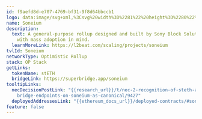 ```yaml
---
id: f9aefd8d-e707-4769-bf31-9f8d64bbccb1
logo: data:image/svg+xml,%3Csvg%20width%3D%2281%22%20height%3D%2280%22%20viewBox%3D%220%200%2081%2080%22%20fill%3D%22none%22%20xmlns%3D%22http%3A%2F%2Fwww.w3.org%2F2000%2Fsvg%22%20xmlns%3Axlink%3D%22http%3A%2F%2Fwww.w3.org%2F1999%2Fxlink%22%3E%0A%3Cg%20opacity%3D%220.7%22%20filter%3D%22url(%23filter0_f_7590_1995)%22%3E%0A%3Cpath%20d%3D%22M68%2014H24V58H68V14Z%22%20fill%3D%22url(%23pattern0_7590_1995)%22%2F%3E%0A%3C%2Fg%3E%0A%3Cpath%20d%3D%22M62%2018H18V62H62V18Z%22%20fill%3D%22url(%23pattern1_7590_1995)%22%2F%3E%0A%3Cdefs%3E%0A%3Cfilter%20id%3D%22filter0_f_7590_1995%22%20x%3D%2215%22%20y%3D%225%22%20width%3D%2262%22%20height%3D%2262%22%20filterUnits%3D%22userSpaceOnUse%22%20color-interpolation-filters%3D%22sRGB%22%3E%0A%3CfeFlood%20flood-opacity%3D%220%22%20result%3D%22BackgroundImageFix%22%2F%3E%0A%3CfeBlend%20mode%3D%22normal%22%20in%3D%22SourceGraphic%22%20in2%3D%22BackgroundImageFix%22%20result%3D%22shape%22%2F%3E%0A%3CfeGaussianBlur%20stdDeviation%3D%224.5%22%20result%3D%22effect1_foregroundBlur_7590_1995%22%2F%3E%0A%3C%2Ffilter%3E%0A%3Cpattern%20id%3D%22pattern0_7590_1995%22%20patternContentUnits%3D%22objectBoundingBox%22%20width%3D%221%22%20height%3D%221%22%3E%0A%3Cuse%20xlink%3Ahref%3D%22%23image0_7590_1995%22%20transform%3D%22scale(0.0222222%200.0227273)%22%2F%3E%0A%3C%2Fpattern%3E%0A%3Cpattern%20id%3D%22pattern1_7590_1995%22%20patternContentUnits%3D%22objectBoundingBox%22%20width%3D%221%22%20height%3D%221%22%3E%0A%3Cuse%20xlink%3Ahref%3D%22%23image1_7590_1995%22%20transform%3D%22scale(0.00666666)%22%2F%3E%0A%3C%2Fpattern%3E%0A%3Cimage%20id%3D%22image0_7590_1995%22%20width%3D%2245%22%20height%3D%2244%22%20xlink%3Ahref%3D%22data%3Aimage%2Fpng%3Bbase64%2CiVBORw0KGgoAAAANSUhEUgAAAC0AAAAsCAYAAADxRjE%2FAAAACXBIWXMAAAsTAAALEwEAmpwYAAAAAXNSR0IArs4c6QAAAARnQU1BAACxjwv8YQUAAA%2BVSURBVHgBtZkJdFT1vcd%2Fd507aybrMAlkA2SRBDCs4RkDpInwEKk%2BwFq09ujr27S0tue059ieF6rP8xa38%2Bx5xfqsFmtbpYWKQgQaHJBFCYQAYQkQMiSTZLJMMpntztzt39%2F%2FzuApVREQfpw%2FNycnc%2B%2Fn%2F72%2F9T8MfEWrra3lY0n7cofomZ7n8swU7LYKYpM8ms0qag4rUbLsMleU2zWlbfC%2Fnnvxm%2B%2FCTTAebsAIEKZ64YqFXrH4sYnuiasKC0qzhfwciGRbIOwWYSzbBgm3DRRchcBllezpiPvOnj9KP7vw3u9XpDyFz6nDQ8e4kcGNbb43%2FHCdxsB12vz59yyodE5%2FdsGEBYsneEqgz56CgN2AUTsPMacFZIcESpYNDJcVvMBC6Xvt%2FqY%2F716ya98zXeuef29mvGKyLz6pyC33DkNi%2F5FkqrX1LRgLbmjf9XrPtTJcM%2FS8efNypznnv9BQWv%2FQlPFTmXPMMHRbFBixMRC1iZC0W0CxSaA5rUBcEhQbHJQ2nT6%2FyfeHJZ%2F4Xg48%2BUxz9VDd9KZ4eY5LFzkwOAYUnUCiOwTxDw4k1CNHfjaViC9u3tyofBkLdw28UFO1rL6h5N7mb895uBpcVqaNGYRuCYGtDMSsPMiSAIrVAhrCMwg%2FQWWgaPuJS0eOtdXs2PV070%2Bf3bNo6M4pH8SL3S7gWGBwsQgtIrwr3w6OqimCXlxW198bbBiXU7hv4Hxr6CtB373gHxq%2Fc8d3Xr1rSo3jlNIHHVwYhiwGRCUOZAsHKYsIqiSChuAMXktSDJR%2BcKbjtx9vr9u%2Ba0PPE8%2FuuCtYPeWdhMeVy%2FAsvlt8uSxdCI9XEX%2BVIzJQUpwDzJyKokiUWVMkFR3t7zjkv27oxsZGNjs14fnvzf%2Fuj%2FPzxjGtyUvQwycgLALE8UlJgQNFFEDFq2ahwBaYKAPkN58585u9zYsPH3wh0PjU7gXDs8t3yDn2XAZh6YLMosD0RyNzdSB8GcaFY%2FZkx6Airizgi48Gz%2By7eF3QeWrphn%2Bc9eiPeKcdTqq9EBRSEENgWWAgRYEF1gTWUWlWFKE8boCrub3zjy1NDYcP%2F2%2Fgocbfz4hPmfBhwm11MYQgHQGG0CAiGJ4ZcCYdUgSvOl7x1jAB7%2Bu4vdg6ECf3ejX3zr4Lh4PXBL1k7j0%2FfnDqup9JbjecIUEYFhRICABJfL0KLpVDdQUeDFwsrvIoAedHJ476Ln1cs3fvz%2FufeGLjTL0gd5%2FOM1lcXAZWVoBNqsCoBjAYfMiN4HQDTDoVILRBwc2fATz4DHF6iTQ4kGwoZPO29HW2RK4KvWBB3bSGouWbSgonWTrZARhFYJknGWAGVJ4Co8I8ugQCl0YMsLec%2FfhAf%2FvdTU3Pjc6qXeV2j7Nti%2Fb1c2qvP0b6%2Faww1CO65BFwJBO4c9SU0pG00gz6Nt0BYanaDGgZD8pFxVPlxe7RU5dm9LXsfPOvGa9IebS6ednbOu67fW15nxSBEY4qTCCF0a4goMLzoCGshu7AWCwwKcaC0Xpq90exU2t8f3opDF9gtbWrHYzNubxoQu7KotKCtaK3nA%2FayyDpyQM91wEG5new4avEwObQR6yYWVy4EQM%2Fe%2Baj8zD6wis%2FOrzt%2Bf%2F%2BXKWLvdMeuaus4REli4URXkaFDVDwBhouFRXRcOkIziD4xDHccdu59%2FdNDqz0bfzPBFzF%2FP7Tiv%2F8sVMnjh7cIghFb7r4RN60nGilkhAhBRYgKAqYizH9W0Mt1YzifIEb5O7IDDdxvBb0tyWvgF62bJklTyh%2Bf1L5DMeokER30BEUEJTegDGBNY4HIlqgXBbA1t79x%2BaA7xu%2BN1760mJwxQYutIUP79%2B3NSe3uGvWeGUVSVmZuIHgKAa57CoZ%2F9bRhVh0S8GZ7ZQPtqmB84c%2BvAI6P6d4TcXkv%2FsWl20FmVMR2DD9S8uAU2Adgb1EAs%2BZgbYdft9an%2B%2B1CNygnWxtOS45Jx%2BoqRC%2FHo%2BKlgRjNcGp4oRJR6SR%2BVvRZgX9bP80hyXn%2F6na7OWbuFwFj7q8HlRYRUgddJZgRBu4qG%2FhDVgObJwFJgeU4fe7dq7y%2BX45DF%2FRtmx6%2Bc8Hmlv%2FpSorQGyDQ8CE4wAxFYMVl4JOoiC2QoBDtfOrKgpcnKOBfs6Erq5eUpI9rmSRYUef5RCUpX0cSQMTYqYjgxPgdtkGgcC5n%2BzZ89oluEm28eX%2Fe%2Bvk0XO%2FrnJGgB2JInQKGBmBkxpASkvDqzpklY8HV%2B64hz6F5jh%2Brnt8iWSIBr4i3B26BoVG3DQ4quyw2CF%2FON72zNv%2F9ku4yba3qeVJSQlFXdEwMFGM6TiGCUIzKUyCKcNUXLBLkJfvqV29erVoQotOd50TXYNFl2JYmvlp6aLQ9B9VWYTZUh509ne%2BBGZpuLm2f%2F%2F20e6ugS1lNh3YeBIIFiNIaKabsKm06iy%2Bca9nvH2w395gQgtZ2bOtOU6ExhLL4TKh02FACRnMy9aRODkcbtsGt8iad7dszZYM4GJxdA%2Fq14rpJoCLpa6iapCXWwBu3j3FnFwsLne5FVtKSBD0aWKWWkY3JxR0ECypkhWU0bH27dt%2FMQq3yEiie3tsLCILKd6qpBCaTyc2RtPNCshiJbVjQSuSPGWm0tYsV5aEraWALSKHanOoNMMQs7mhLaQNoe2EPwS30Hw%2BnxaJyH2CTjMH9imKavo17VlYVJ5eLQwL2aJjBktbUMEqCTZs5kWEFmiqzLgITZfUPUR0j3hKDsEttngiFWFpFKnprMGmVNM1KDSPS8RfW3lxAoUmPMcYduyJLThJCAKFphUVHSOjNsEGSQbdgFtsVGBC21j6KExzgNCMqbQCfEIBK8annbMw1KexWOoRm11yEwnbTqzuCiZ0Hv%2BAo76NN0niBuJuzg232AgxCnSaY3XdVJvVzc4bOA15EujTiggWgU%2BZgajEoyN2q%2BSmnZYiY0eH4Cnq29j%2FcoYO8WQKht2WmXAL7c6GdV6Ol7wqQVBU2oRGH%2BZweOBVAhYZCwxxgJ21tZqBqEXG2i1Y9512TG2oNg4j6NsEBKyO2IyCHouBnJ8zt7L%2Bh3a4ReawF9QIgo2hHR6FZtE9qE9zSerP6BqodDYnQSQWvWBCR0L9zYochywHZgkr9hg4ZePIh6%2BC4OCpARePgj6%2BwFJUXrwKbpEVesavUhCKZKBp9mCVDDQuF86fEh5LnAh2tJvQ8VDoZLDbD1lOB7gcggltzUBbOA1EJQaJAZw86hb8U21j4w2dSl3NauofK8vPKnggQptOWtdQZY4urIY8qm3BzJGjCTAQHoKQ1n%2FEhLaJ4tFzp9oGnA4HgovgsLFgx0MYm0TAKuggkSQwl3qBnTj%2BTkYvfRBuss0oqmzkvV5QaNhpFBjfrqmyYqpskw3wCi4IhHrathx5%2FaIJ3dTUFDnd2vK%2BoqDf4Pmby4mjPHZ82MaCDc84bAJ%2BMDEC3IUgOOsX%2Fbzm8U1lcJNs9eqnHi8uKX%2B4D9%2BfoaEvIzRLgzCjsogqu7GDLrA4oX9g6DX6mU%2F76ZGh0MaWlk%2FAjUcGbqeAamNwoNp2BLdbNLAzMkh%2BP9gUxmldUdlcvfYnE%2BEr2tKV6yvnlcx5uj%2FXBhoFvqywooCAi0LbsMvz6g4IRvoTu%2F0HmujnPp1c%2FBf9ffmerCVLF1eV8HgooygpUNGvNMyRmPVw0YSPLetQDISy0mzjjmlrPN5Zx3r2v9cFN2D19zxetmLS0t3DJVmeIUM13YJFcA6vPD5HQKVtSQL5SRGqcstg7%2FH9b7344b%2B%2FfgU0NbvDeaHAY3tkxvQiRlXiWEk1UwF6VGEgM8GciTsB3DbwzmwHs3DGt7yVdY4CwXO2r%2BPQNY9eD6xqLK0pne8Ll2YV9xkKEJVOKegOGWgKLGIv7cJ6MUnPhRSm3LdObL7v3MCJ8Geg%2FRe7u0VJuq26uqzS5eSwG8RZEXetmUoTWrFMepqOmFAExIgGltlTq7nZFY8WVi27zWsv4ydPmjbU1XFE3rBhwxco%2FIOpNeVz98RL3MU9BjYH9F40U9AARJF4JQ1tRbcoSEowRfBC85k9T7%2FyyXNbL9%2FjM0e9CxsW5tRVTzzy5PrFZTFsyHv7kzA4TGAUjwzCETwllTmskDz26Hi8i0NuSnSClp0LemGBeeqkh1HwcJTuVjaH1KS6ecv6hsfove%2B%2Fv3HOncWzdo8WSe5eHYFRWUJPnQzDLNWcSqufjsB4WIPPqNCLoCN4qmvvpR0zt3Vsi15m%2FMwJU6AzIFusuUd0SDxSOSMP74dKowpUceodJP0flR4fhlGOvs%2FGosANDgM%2FFAIxlgSREJwoWYtrONWa39L77Y9Pb5Pv%2Fvv1DYsnV28Z9rA5QT1hKpz2Y6owBqFC87JquoUDC8n4ZBaEhoPh%2FcFDi7ae%2Ft3AXzN%2B7lnexQv%2BHs2w9wsWfdnkSVksQXAVb6xRcIQ2F4IzBB9KwdEvGQ3hFRm7Mpw8cBNsZ7BdP3Vp2S%2FeXR%2B6r%2F6pmtrpC3eGCohjWKXAmglMpxGzXGdSnBl8MgZf3ArhUL%2Bxb3jv8i3H32j7W74vPDXtPNfdKstWOl0uLSlxAC1VCkLrenrRjRg0rSA4MdML%2FqlOz%2BlUSPWPtipdoYY3dzUO1tc%2Bvra2Yu7vhj26dSSVwI1rYKjpCZvRaADq6ZyMRURKGOCO8RAaCowcHzv6zT%2B1%2FfaDz2O76qF654We%2FYrqCAyHYiuKiqx4gI9NLPoeVT0NTsxUSDdAwXWEiPdFzyQDgZq3m18KLbnrn7%2B%2BuHLeO5FCkMJJGV1MA5I5EgA1DcxlmiIRGyJpTIfuwXPdJyLHlu88udX3RVxf%2Bk1AV2fgGEOydnR2jXzNIkG2ZGVN0LTiCKqnwWlQjQYix5LdY%2FWb92wMLf%2Fav36jrmrRG9FxRDSBEc5ASAqdPoihU7YCXAIbomgKUiOjcHG0fVevEqz76NSOq%2Bb%2Ba%2FrOpaent889rmhzV8cIGRqKzsfzR5aeF15WOoVBFfRHWyN9seVbP3xloL7msbW1c6p%2FFcvTbWMJzPcIrOMi5lLMSZvIeCgTTWK2iWJ26goHY11PLFw184eb3nlV%2FjKe6%2F5Krrq6eiIn6v%2BRn%2B%2B831uYwwuiHXr8yvFoL1u%2F6%2BCbg6vqvrtm4ew73o7m6RDG44AU9g4aznk0%2BAz0XZKkCzMiFoxoZEhLqmPPqIz%2B6oFju%2FuuleG6oS9bVVXVVPx26nscIwl8gv2Br80XfnDl9x%2BonDb79RFnXIpGo5CMyaAkUgiN4DjjqXICkvEoUVLx04oSe1eMkP%2Fx%2BX3h6332DUN%2Fnq17eN1PFZ1fERuL56kpza6rGjFUPa5regiD9ZCiJttxwj%2B47N6lZ3GgvuFB%2BS%2Bgy8q4m3341AAAAABJRU5ErkJggg%3D%3D%22%2F%3E%0A%3Cimage%20id%3D%22image1_7590_1995%22%20width%3D%22150%22%20height%3D%22150%22%20xlink%3Ahref%3D%22data%3Aimage%2Fpng%3Bbase64%2CiVBORw0KGgoAAAANSUhEUgAAAJYAAACWCAYAAAA8AXHiAAAACXBIWXMAAAsTAAALEwEAmpwYAAAAAXNSR0IArs4c6QAAAARnQU1BAACxjwv8YQUAAGlUSURBVHgB7X0HgB1Xdfa5M%2FP627d9tVq1VZclWbYlS7IkS14jW7INNhhQSCAQSH6chJI%2FHUICiADhJ6QQigEDCRC6qW5ykWQhd1tyR7bqrsqupO37%2Bpt2%2F3NumZkVttzkrmuPXn875XvnfOc7557L4HU8Nm7kxtatb5nkcGOGD3yKy6xJzOPNYLAWziDLuVHHAVIcWJIxZnAwAF%2FzAbjDgNUAWBk4FLkBBZOzYW6wXiNmHjaT8b1T4xP3XXvtRhtep4PB62R0dXUlHSc5zfHNRT4zzgIwFyJg5jBmTWCGmTNYzDLMOFi0WQkwzBiYVhw3C1gsBvgeYKYF3ERw0cYMQPABggk8hhvCzvY9qIILjl0te4XCrnhx7Hs7N33jy%2FA6HK9pYF286uKOgmf%2BvgfsfJ%2FHlzLTbLeMpJUw05CJ10E6gVsc76fqIJFIQTweByOBoErEgcVj4MdMuSXwvmWCl7DAU4%2B9OD2OgZukLQ5uGm%2FTcYBcAjpSFszcMwrX%2F%2BvVNqsrNd36v%2F9WgtfZsOC1NdiFqy6cU3Zjb%2FWZ9ZYRN3ZuzMwYOSsLTclGaEg2QCPe5hBIyVQaYggihsDgMQNc3BwEjhtj4CB4bHoOwUP3vTg%2Bj5u4jxuBiYBFYPPxluOtYTHIuBymHsrDBQdc2PfQLiiPjXzmrl996dmBiqP9Y4zDa2S8JixW19LL2qvM%2FhMPrPcgUuYkEUjNiWaYmJoAE9MToCndBNk0AgktCydLEzeganGoxgDBYkANQWEToPA12zIUgCzx2LUkmDx0fwJM%2BDxZMQIj4H06gfh1kKn5MGOwDOfursH2ex%2BAzUd2%2FNtd2%2F7j755p35esecs6h8c%2F7ceSsxgzD8ST1v9YDcnv3%2FeDL%2BfhVTxetcBatGhdJhXzlnHT%2BnO8yl0pK9faiGCakp4MU7MToT3bBtlUBixyVTHkP2iba3hbMn2w4wyqJj7GjayUjcByTCO0SAJI6haB5qO18vF1P6E4Fj4PhgGmyQC%2FEhptD2b3V%2BDMPTZsf%2BAB%2F7ajO%2F9f1qr%2B86ZNX6493f4vWbIkBqnpf%2BHXT%2FwEb56Y8w38G6U8%2BGNDwLxaD%2F6J76bi8W%2Fec8PXe%2BFVOF51wFqxYkPKdwff7fPEh0wjubAp0cqmpCbDvNwsmFI%2FEZqyDUi2GbougIrhomXyEUwelPCWLFMNAWYjLmy8co4pAeVahnR34r7kVQQorgGFBJ7jZzneAj7P0FqZSNoTCKpm24eFfWU4Y68D1997F%2Fzm%2BMOfuWjNv31y40aKHp96zJp1aaJlcvtXUjPP%2FD9w7mJwmxrAdVxwB0fB6TsKXj9uA70Ydxar%2BGevjZnxz%2B64%2BWu74VU0XjXAWrFiRYq5yXe7fuwfLCvb2Z7ogDnZGbCwcS501E%2BATCaDF55D2XKgwlwoGo4AVBmfq5HbIxCR20ODQ%2BAhUJFrIzB5lnJ16r4g7Hifk9vD9xHAMFyUoDKlpUriqWupuQiqKpy514Nf3HsH3HL0gS%2B%2BsavxbzZu3Og%2F%2FXFsSCXqJ1%2FTtmTlH1ZWnwN2ez24aP082wWv6oA7XAD32BA4h%2FvAO9qLIDsCRiU%2FZjL%2BMzMW%2F%2FcHb7z6CXgVjFc8sDYs2BDvTfe%2Fy%2BPxz1hmrmNqchosys2HsyfMh%2FbGFuRNMaiBDUXcSoYNBQKUQYDyhYurkAxAHApB4aKVEaCiWwQHuThPWCQJJOH2TOJPcqPnuaXkhRgRdAQVSgtp3K%2BWqgdLjlZhJlqq7925Ge4aePyfH%2FjNf33yZMey5PKN6Rnpumvbzlty2dHz54HTnBGRJqHQx388lCu8CgKsbIM3UkKADYPTg%2BDqPQxe3yGA0rAXM%2FhPE7H0J%2B%2B74Ut74RU8XrHA2rABAXVoqMt1jM%2FErbqlU1KdcHbDQjin7QzoaJ4gAEWaUZFXocBrCKgaFNFSEYcid1cz0VKRlSIyjkfpCddHINIWigkeRbcCTOT2DCYtVVxyKa6AZeBjhq9ZaFlS%2BF3tJQcW9dswe48HP3vgN97mow%2F9c%2BqC%2Bn%2FZtnGj%2B3THs%2B7KjW2zW2Z8xVp2xobj53ZCtTktgI3iKvgIVgIXhYSe5yPIOFovBFmxBu4oAuzoMLjdR8A7dAjcvh6UZUeH4wb7gVWX%2B5cHrv3CMXgFjlcksLq6Lmsv5yv%2FY5iZdRMTU4xz68%2BC8yYthiltEyGGGlHVs2HMK0PeryoLJd1ehXkIKkNwKEdskj%2BRpSIwuQpEAkxkpQxppcjlceX6PDoj9JgsFb6Hobtk%2BD4LX0%2Fhpe%2FAC37ukRpM7%2Bbw7TtvgbsHH%2Fv8ZV2NHzuZ%2B8PXjOLhmdvMVWeuPrR0CtTqkzIQwP0CcrVA4CJg4X1UHBBXuHFwPbxPAEML5g6XhQVz9xwCr%2BcAuL09YJTHCrG4%2BU%2FJzJxv3nPtX1fgFTReUcBasuQq1Lj3fIRD%2FBONiYmxJfVnw%2BqJy2BGxxRI16XA9hwYsUsSVKwqLZSFaje6u6rhSzJObk%2B4OkMASBBzivDwSIXIaYSg8gWoTGExNFHnhpQRgABF7s8kUCGnwqs9CS3V2cdd6NzjwA%2Fuvx22DOz8zJu7Wj95MlBdtOH%2F1a9onvFrb9X8C7rP7gC7PoEczhB8TQCL%2FjZthnw%2FPSeApjdfAsyrIcBK6CKH0YIdGQRnLwJs7x7wjh0Ey6k8FEvEP77zui%2FfCK%2BQ8UoBFlu1%2FKLlruv%2FIG42zjgjOw8u7lgDi6adAblG5CHch9FKEUacIoyhAywhoMhSkburIKBElIfgIhAJ%2FsQkQfcUuAIOZUiLpR8TiIQmRS6SLrKyXAJUpuRUBKoMXukJZQfO63NhUo%2BHlupm9zeDj37ukTuu%2FsTJDurSd23MrWg856fOqjnr9y5sA6cuIXQ04myUDiLJAkzpAsV9kSKSnyWw02OyXh6QforHRCDDgMErIskfLKJ7PAbOrv3g7d8Dfv8hiDP%2Fp2Zdw1U7r%2F38GLzM42UH1tq1VzYXR0f%2B0jTS%2F3dSYnrdypalsGbGcmif2Ip5OszulsuhlUJQFVFCKJuesFA1IuZklQwmXJ%2B2Uo5hKL4kLRc3JcjISgkLRa%2BTC4pJd0RgIzAR0MhKgSmVdOJUGbyiUysenH3Uhda9Vbj2oe3u1qOPfGJG%2B%2Fn%2Feu21v%2Bc93XG99a2fnXjOpIU%2Fqq6cc8GB%2Ba3gYqpHcDZTgYmAQ%2FtjgAAZuVsJNukSmeJe4gIZoNwjHiM%2B9F08dtTO3HwNLVYBnN3IvXah9dr%2FJEB%2BoC8Ri%2F3jzhu%2F%2Bl32Mir5LyuwVi9fu6jm8u8kjfpzzqxbBG%2BadhEsmD0H0shBahV0e8U8DHtF5FI1yGPEV2IoJWDEJy0UKC5FJBxkyE6cin7lGkj0mgCR3Ahg5IbELbkcIu2kT5mh8ElygrRUCCp0Qe2oqK%2FsdaD9kA%2FfvPtm4lRfuGJt60dP5v7Ipb%2FtvMtura6a27XvjBZwstpSabeHgNH36QqYBDL5WFwRQ90SsKS3FEPfYuYIHAS8jftXKyPARirgHkKJ4uE94P72cYBjPTzG3e%2FHm9s%2FdN8PNr4sCr4JL8MgMote7YOub%2F20PTF9ypsmXgK%2Ft%2BhymDdvBpiYH8nnS3CsOAr93hiM8AqMIp%2FKmwgqk%2FQoLlRzqZaDlBCE1TKEddI8SrtBshIi6tLgUpaBK5dI1ok2pjUqvI3hbRYv2pSSC8vQUjXus%2BG7998Gvxl69O%2Fesrbt0ycD1Rvf%2BdHGy%2BddsrW0es6qvXObwMskBJ8S4AGmwKLQoiyVBAxTWJKvS3wx%2FRHxcdrwsEUKKY5Pxkj5J7edwdxUYxaM9la8bUGLl2BuoXSWP3J8w6Q5K357dN%2F93fASj5fcYq1cua7Nt2vftFjuijMyC%2BGyqRfBsvlnQao%2BDhWMfkYKBRiy85AnGYGhlTJdBBSafqSyjtKkPDyxjoj0lKgJ0g1qAHlGBEgKWFxYL1NEehTx%2BZqkxyTnASF8SlBl0NVMxGhsZa8H9Ydc%2BNb9Nzt3Dz7%2B6cfu%2BvqnT3ZsF234SP1lHV0%2FHzp%2F5tru6Sh8pmRuUlgjQ6PDUNZJEnWmLZWhCLy4L12lwBU%2BT08b8mOiakAATd3SsaP4D2W0Ynm0rvZIDZzuAXAe3A3uQw8CP36wmjTMj%2B%2B46cv%2F%2FlK6xpfUYq1eeuEFngs%2Fy1nt569uPh%2F%2BYOGVcPaieZjPM6FQqEB%2FfhgG3DxaqTKMsZrkU7jVMDtCeT0brZWwTkTOlZsjzuFpMOktcH2GCOOF26N0jLh40hVqFR2EW5IpGsr71eEVn1Kw0VJxSB2owI8eud25e%2Bjxj731ogn%2Fum3btqe9MOv%2F8LMTL2k772cjyzsv7O6sR0sVV4BlyrWx0MXRYBBaLhqGtFnaask30NMs%2Bpbga%2Bhr8S9AEm9JW0vii0kyZ0mUTOrTwCa0AEs1ALeZ5Y4MXfyt7%2F963jmzV9ywb9%2F9HrwE4yUD1qrlF17meubPWhNTJl%2FWvh7esmgdTJ01EVzXg1FMYxwrj8CQK6O%2BPFkqyvMhnxIEndIwwu2BdHOGIuqiyA6ENfKZEYJKuDt1nykwGWbAowRJJ34lLIYhJQX81dfhfnYQqFBybOp24Fs7boZ7h377uYe3X%2F0v2y688GlBtQCzA289Y%2F11hWWdF%2Byf3iBAFXAphQpmKuAoMJHtCPGjSLriVRCAKUShxqYGlrBiyoLFNbhwS%2BO5sBIorxCva8G8KeZOkaIyd3RsYcWprJgyc9ntffsfeNF510sBLHbe0q5PMy%2FxlbnZRem3T30zXHLuGmiYmINSvgJDo3k4XhtBkl4S2lQBSXqZXJ%2BK%2BmoKRC5T1krzJ2GJaFMcKrBUphQbDQUw5eZ8TVTIculQn1I0eIs5a6hDxXta3oFzyVLtr8A3d26CB4pPfvCR7V%2F7wsnqpN7ylo0Nb198xZaxZZ2r9pKlSsel29PWiT7JghsJKlBfp%2FmUBp8GlaEZV3gLincFm7ZcILeYBhZuWQIaJeKp%2BLC5DozGJnxzBpyhkRm%2BXb5k8vzzthzdc%2F8gvIjjReVYXV0bstVi%2F8djkP27edkz2YZZV8CZc%2BdCHMlmYawMg6UxGHYLKCPUoCRyfQ5aJ19oUrQ5GkhMWyrFoUxZDuwz%2BZx0ecpiRTiVjP4ksIT7M6XcIBR1U4qfdEGIqE8tuLD4OEDmsA3fefi22j0jv%2F3443dd828A8LSguvTSjbmL5y7%2F%2FuiSqZfvm1IHXiomv1%2FzKB39GUqcIhLPJAPnLGTlgWVT3EuTKq44lgAl3ppS6gqIPO17XG8gbwUHI1kC74%2FhLcYeMIA%2FmNrBEahtfRB51w6whvp6UsnkFff8%2Bj8fgxdpvGgWa%2F2K9U2lcuHbKCW8f3nTKva2OW%2BChfPmYPQFMDKCVgpd36CTR9dXQZJOeT4SPJU2RaBi8uR4eJbI9UnpgAlrJG81p1Jujy4AuTkuia9I0YDUinT9FBF5upgGgQr3MYH3c8g4OkdrsPgYXtwDRfjeo5urO4t7%2F%2BbRO77%2BJTgJqC67bGP7ZfNWXD9w5sS1ByZnwcPcZQAczpWF0faFRzSDE76VdnHc4zASBG3blOvThF5%2FjYwcQ7dIt5YGnDg%2B%2FNHQ7wpdYy2XRNfYjG%2FIouUaa3BHB39%2F6pnn39L35L0vSq7xRQHW5Zdfnh4eK1%2BTMhs2LKlfBr8373KYNWOqVNDzReivjMII6VNC8HSgjEq6tlQU%2BQkuRdbIVNZKKeNCkxLAUhGgEhG5cnmUX%2FOVBRPgEqUusnpAkHRLWikK4xNo4TKOD5MLlKbBlM2hGoLqNv5Qcd8%2FPrz9a%2F91suNbjpbqjdPP%2BfbookkX7Z%2BEmQGM%2FnRqRmIo4ggCeQEiPErzJcm1OPvd5%2BVHw8%2BxCO8K1IrQS4buEZTHB3lxyT0m8MkE6nelNPKuhnr8xcbAGy2l%2FJHBS6fPPf%2BBI%2FvuPQyneJxyYK1bty4zOlDZnDYaL7mg%2BUJ467zLYFpnB1RtB4YLeeivjsKQj6BCK0VyAkV9BKoaU6AyI65PEXQecCrpArlyM4FlUkq7JMxmADTh%2BminDGm5iKhT9BfHK1nneDB9DEGFv1d%2Ffx6%2B8eiN%2FhOVnnc9fMfXrznZ8XVt2Jh95%2FSVNwwt6li%2FtyMtJlaI71eDaXDRA67u%2BGJSj7JWEZBBBEQ8AhD5DEgNXoGKjo%2FDOFIfge%2FvBJ2g3SNuKZDknsBlZ%2BPIu5BzxXNUWNjgFocv65y3Ylvv3vuOwikcpxRY5P7GSvY3MkbjpUsblsPlc9bBlI52qDkOjJaLMFAbRddXVrVTjiDogk%2BhnCAiPbwf8iklExgKVCx0fxz%2FkyRdJWwNJXxqa2WYgbQg3BOBCq0VEfU45kUymA7pLHiwaABBeLgAP3pya%2FHJyqH%2F%2B9AdX%2F%2FuyY6v6%2FKNLW%2BbsvyLfXOa3tzdnkaNKib5FO0E%2FQ3hh8P3s8B68XEAkoyLRZUHYCewXfmcfJJHDaCyWJyxccDiMN5qaddIA%2FdSRo%2B4JfB8lNHC%2Bg054Kgw%2B8P5LC%2BOrJu%2BYPWNR3bfOwynaJwyYC1ZclG963v%2Fk2b1b1%2FVfAG8ceZFMHniRKi4NRgq52HAGRX6VBEtFRXkkZRAgHIQXOT63BMA5QcW6gRLpaK%2BQLMCFhBlIvDC%2FakcnEzsKp0K34eOAHIOh1mjLpx5HBX%2B7n744RNbx%2FZUet%2B%2Fc%2FvXvney41u%2F%2Fq%2Ba3jan6wd90xve1t2REXlG8jmBZQKVzNNXWwMMX2NcgcuXFojroBBC4IlJOlzCY7wnHW8NpUEMY8Yg2oToZ0K3K04DhOSeeFcCiViVIsbGRnwxDc7xoQZ3bOjymWdd%2BKPDT959SqaqnSpgsc4pnV%2BIQ%2Bo9Z%2BaWwJtmXAyT2ydCzXdgrFpC0XMUlfSKAFQFSboocWEhn%2FI1oKKygRHRqZTLIxBJMEHgDkFZKgKVFjt1OQpZk8D94SXIIqeaNurAwkELqn3D8KPdW%2Bz95b7377jjaz852cGtWPFXqXUzVnx1cHbzW7vbkkhcYsI1ibJPOniPC1AIC0Xg8VXZnsdDeYBL4AmgKICJEbFqUt9S4AINjoi1U%2F8y5UuFoVTv1TyNa0vFIoKq%2BqylNsHB8J8iRbF1WeAVlHMGBhv94ujZCxYtv6n7yQdecG3XKQHWeede%2BHmLx%2F9qUf1SeEvnJTB14iSocUwiV%2FMw6I6hio6gEpbKESq6tFIy8vOjnMoIlXJRi8T0FqZAgmpLQdAVSQcWSAoyilKciog6TXrAC9lQ82DmmAdnDcRg4GAf%2FO%2FuTdWjzsD6%2B7dfc8PJju3SSz%2BcWDdz9c8Ls5vffrAlDowslSo1YHpDDUwCi2OExyWn8hXY6Es8riwXBKASIFRgE68x9ZmIi9SgC%2B1SKKQKUGlXCfL8sBMMJov6WghdI%2F40hAUzkXNVkdB79UjoMQHrHDs20y5VOueuufyGnoe3ufACxgsG1sqla%2F8QbcJnp2fOsC6ZtBZmT%2BxEF%2Bdg3qoMQx7m%2FKAiqxIw8quh%2B5OA4tL1mcpaAQ%2FcH9d5NM2nuBI7GagEMgtIOTfCiFBWCqj6dKWm08FhChjqMYc2HUE1FzlV%2F%2BE%2BuOHg9v4hVnjPHZu%2FfuvJjm3Rur%2FNXNB6zudKM5v%2BsLeZ6mgsMNAaGQgAw%2FOEZTJ8ecvoMeYYyYrRa0BgE8VUCnQCNPJWSAf0GXXBdXQYWKmoFZNviAoXkSgxRI4GnB6hIBtaMP0dwnIxeUvnjjgXpLLgY57RHeyfD%2BX8WO%2FeB%2B6GFzBeELBWLe86D8%2FrjyalZmbWTrgQzpw0T8yUGXMQVP6Y0KjKzBGbzTzh%2BhylS3lWCCid5yNgeBGABWRdJWUFhzJCCwVKagDlKplhBNEfWY4kIrQRk8kz8h7M74%2FD4UMH4dcHtw6NGqNXbrn56s0nO7auri5rRevKL%2FGZjR8YrDfENTQx0ckcGwzXwc0FAyNdZtN9D%2B%2B7AmQCcAJk%2BFiAy6cKPWnVlMsksImhi6yU1RKciYesSXIlfV%2FBiisOZkSf1yO8f6IAFw0QfPWY%2BBYVs9J8gEomCSyB4BoqM%2FtY37qZZ6zYcXjv%2Fc97wsbzBtaqVVfUeXbthvpY%2B%2BTzW1bB0klnixxVwa9geqYgLBXuIvIpmUR2Fa%2BS0Z88OE3MZcSnwcSD53jESmkrpu%2FrSFBUAhiKRRjS9dH8ZDL19VVPWaoYHDh0AG46%2FJv%2BUqx22W2brr7vZMdGZT1Dw5M%2FP2nJ5A%2Bj2sMILKZdAwsDEdOuQgw308HHdIubJV6zwazR8wg8B0GFkfB4gHFxP3CPvh%2B6RPV3mWL1AlBcu0UWoEQnpOWz46HDGYNozjEg8PoxhBZPp4IEPtXmxA2oJZPizHkDeXBGBy%2BYveTi%2Fz20684yPI%2FxfIFlTGlv%2F1aC1a9d0rQMzu9YBtlMBiO%2BKoyi8DmKkkJZuD9HuD%2FBqUBZKgWecWQ9QsgDkAHINI0ipL7iT8JyKQVdpkNMVeJLJN2UeTO8iE0Iqpl5H%2BYNxGH3oT1wU%2B%2B2g0XTXb%2Fl5q8%2B8kwHl2k%2F71OXvH3%2BR8vFo1AbK4oZylAZAyiPgYG8kdGGj41aHkFVFFuMNqciNotuBdAQcAg007YF0AxfWi6ycNKC%2BeOIPFPBpaFki8A1KhDJiDIEn%2BZMZLWkMh9GjBFHKs8tC62WHxD%2FUFAlvlalqWjptKigdPuO5%2FyxwcVvuuiqH%2B3ceYMPz3E8L2Cdv7zrA9y3Pjo7txDOn7AC2hqa0TJhBOiXBagqZKlApmgEnyJ9iiJApZZ7AZdSIOK6HZA8YA4qVaM5lJKZg%2FvKbQYuUdQsyZNLkx7I%2Fc1CLHQOGPD4wSdgW%2F%2F9T1YT%2FLItm77y5DMd27LVb1u%2FbEX7l471DcR6uvGHMorZAUyWFwt4W0C5pICcEW%2FLuFWKZagWi%2BCgRudVEIAINANznzH8ccX9Eu5LBQOHGtoAcpcIMLRYprBkynIR0AhAAcA46CI%2FHtXD9D%2Bae7GIyBCgMnSf%2FlO4RJ0aGidPqMe6MwxlOmo0OTeeFnzLPnpkxtBYX6V334474TmO5wystWvXTqiV%2FR%2B3JqdkVrWthBnN09BHcxQ98SJgKrmMCeWqKnmRJF2CKqhGCHiTEXFpZLG4jG6UVBDUUbHIphKyXHEtMGQyGdTJSShQzRzlMBMt1SOHfgtb%2B%2B%2FZZySNizfd8KXuZ3N8kzs6P9LXW%2B48erScL4%2FlByv5sWOVwmhfpTDWV6XbIj3OD5fz%2BQJufjFfjuXzFXO0YEO%2B4EO%2B6EGpZINdKaEAWUBQFSDNyqh%2BV1D9RgtGoCL36MhNR4sSaKB%2BWXw8XnhEfoDQfTLt%2FhiE6R79PsYCd8ijG4sAVXuGyHdTJYmDwq9hJsE7PoZ5xYEls%2Bat%2BeWhvfcMwXMY7Lm8ecOGDeaRnv6tKaNxzeLm82DNxPMgizpI2ayhTlXGFE0Vqhj90SY0KlCgGpc8lnlAHlHShT4VJezMCMte4ARpQT0vKhSYJOsWozQNSFDlGUwdsuC%2Bgw%2FDA8OPPGjnYN2WX371OZ2U53hO4qOjZgt37KkIk8no6BYyM7EI4skFZiw5O1lXx3L1cWipZ9DcaEGmDnOLRhYqPp43SEMFBUo3ngInQXMNE7jF5SQP0pioxEc3IrF0hxtTVaOGU8iYqpAwTF2NClLTY8pNsrA4MMbCJHVMca24ApiN%2FwzjNlDjUO4tQHnzI1Dadjuwob5722LxrpM1OTlxPKf%2BWMcOD13FfHPN1NxMWNA4DxIYSZQRTGMIKtKpqsSpmORUoiqBqRSN8utklXw4Yd4cKEBxslgKQOI%2FGZJzJS34KhLSpSTiF0lknU4MupK2Ksc0DYMpKCnceWgn7Bh7ZHN9k3HltddeXYQXcVx77bXUDrJPbTR%2Bpm7ZFV1XzMznzVWV44l396cb1qQbm2MT2zlMbs3DhBaMwIw6GKvVQd7OQMXLgO0gwNwU%2BEkEGB17Qs6KZjRjWlgxS%2Fkuya6EjTclU1KGTYLKV9Gl8AwceCCtIkkHCM4nBaOWugaWej2DWwUR57WhO1wyB%2Fz%2BQSjdM3zesFv5EL707%2FAsx7N2hetWrmuruO53GpMdDee0LIapDZPAQzNRQmCRol4T0Z8GFSgpAQLyzSORnq%2FbLEIo7ulJm1qP8hXT1G6QBRqWqgDF%2F%2BgXmMAQvgVBNWvMgPYhA7b3PACP5n97o8ONP7zhhqtf1vl1u3t2D%2Ff0PPlI9%2F7H%2Fve7X73mF055tHdkqDprIJ%2Botz3OcskyTGh0oC6Gtt2VsoTY6IobhlLq9bexE9yL0rG4NEdR1ynFURZOJYt8Ro8o54q%2BrK%2BLbpKCuhC6xBFwh%2FtXzl144Td79tzzrKLEZw2s9o4p%2Fx6D1EWzGxbCwpYzIIGKLRF2Yako98dk7s%2BlhLJKKstiPB64u0D0hEhSGSAiK0AghIqDjxJ44hUiD2gKPmLhLSWUJ1RQ%2FMwbMBGJ%2Bh0HH4CHC7t%2BmapL%2FBGa7RF4hYxPfepT0HN4z0BP96475s1q%2F5o9NvJk%2F%2FHSOX2j6UYiTG31ZWhv9JGDoYBs4wnAqJE7vrQ0XJkWUJYaIhZbPJCEX8tfOt2jB9MIAvWjjbJ3HnKsEJkKWLSpgkhAHdA%2Beizul0fPfv97dv5w27ZP8Wc45GcHrDUrLjrTdd1rWtOdxtktZ0NjXQO4MR%2FKooxYip%2B2IbUq31AuUCeSGUR0KqqZ8pWF0vktI4wQNTnXUaEy81pRJ05FJ9HCg42jpWpGUM0tWDARLdVt3XfB4%2BUnrmtoWvv2X%2Fzib15RfQyiY9%2B%2Bfd6BA7sf65w843tuYeDQsePO2f2FTC6bcmBKaw0aqEczWi0X811kxbhg1hpcTJkkScmD9BUPo0lgYXkNV%2B8P748HXuA1TiDymuh7oIRnFgOvPw%2B1431Tjxy9%2Ba5D%2Bx7ofqbjfFbAmjhp8tUJM7dgbvOZMK1xiuiSVzNdtFY2Rn6uABZZKiElgASWtj5BZAcRPhUckL7PVTGeIbiBVtPDmQNMKupMygpkqYT7K5gwcdCEbQfvh0dLT3zn%2FNWT3nn11R98zprLyzHQRVa7u5%2FcMXNq07cLA2OZwwOxJUU3ZczoKEF7E8mUPthovXxXKvM8KOiCIKwL3Z8CmvKDbJw6ygMhNPoMG%2FdYST6gwKaiTk9F7SJIKqF0dLTfdAqjHVe994ofnGzGEo1nBNbq1RdfgPnkz7RlO80zWs%2BA%2BmyDaL1YFfVUskhPgCpC1kXHFMWrNFEM1HN1AqQLVOUuoNydOujA%2FQELpk5RO2xD1FMxaMHwZTZaqo4RC7Z03wO7Snu%2FX844H%2Frfb%2Fzns45aXinjwIEDtZ7uJzZNaWu%2F%2B3jf6OJjxfq2hpwD0yf6yL0wN4y210Nw%2BT4bR8KZOncBCoCdoLazQBfT1iq0Wuo867cCBDVfJ%2F4qxXvo3KPV8AaKYPf3Te%2FpK%2F72yL4du%2BAk45mAxSZNnPz9hFE%2FfUbzPJiEhJ0axNZMAhVNfCCy7gWcitwgH%2Bf%2BWAAkHtGp9EHphDOc%2BLo4Q4Yg6lJVxwPDN8bw%2BSYE1cxSDKYMx%2BDOnh3wSGnXTxIZ%2B882X%2FffBXgVD7Rg3UsXz%2FvO0Z5jCw4PpmZn6wxjzjQfcglMtaB1xgwSukUlDPMIgugcKd%2BngxxgYfJa3oISsMLHLJqlhqch8%2FS8rnjFW6OMlKfvOPMKQwve%2F94Hv34yrnVSYF1wwdoVTo1vbM1NY7Nb5kFdtk5EguQGCVSCqANXQOJSTgjyeqAOFgKyHhXpNF%2FwGQuVdWBBcZ7MA5riRJrMEKBqwMCeLNWcfBp%2Bc%2BA%2B2FF85NZVqzve%2Fo1v%2FGcVXgNj165dLlqvn05saevt6fVXV%2Fx0av5MG1pzJjh4hNWqLAELsg4BKSd3xWFcnQyLAAZCTiY%2FJV2hr6wcj5SoasVfl%2BFINykjUHRQ4A2iFH78aGtP7w1PHt6%2F4%2FGnOxYDTjK8mvsXyXiOtWU7IJPKgB%2BnNJIXgEryKukCJai4cIN8HEFnQUeVsCRGa1d%2BcPBaCJWgMoNfoMhl4ZZFUE0tGzCzmIYdPY%2FDQ%2FnHtzqT7TdvPEkXvVfp4Nu2%2FOrb9lDP2%2B%2B%2B%2FYnjN99Rg4Q5CmdOK8PUbBEydgnimEIyK1XMW9aAUVUFJbepgoLm2ruyfIdRVOmqiopI7Zjga75s7qbrwYjXigofHim48OVjGsJ5JC2ItddDekYnJBonYnDh%2FCWPIvKE8bQWq6ura55dY%2F%2FeVDclPq1lBuRy9aIbRQ3JeiApMF9xKl%2FpTpojGYFZDfWqcBNnD1ioYdFj0wrABCIakT3USVaowz8yo2rBwmIdPHFwD2wZvOfhSrL81m3XfmcUXqOju3tf9%2BzpU39%2B%2BMjoRUOVbNuZczCIaragWgKo2YQfVTXLI%2FxJxTyaWkh5QpcJnsDBIjLE71QEjrsn3yvTTqgdUofBoSKUjx%2BZ%2FMMf3rzz4P4H9jzV%2Fj8tsCZ1TPucyZLnTWqeDRObOiCOKruLSWXavIgLlBwKhFXSVZ9SeuHj5AOxf8qCaU1LR4agyop1yoYqQRkz0QWakGFI0jE6OquYg9Gjg3Bd3%2B2Hqunquq03fvtV2f%2F8uYz9%2B%2FeMzps179q%2B3pEL825Dx5lzUPNqwGxHCYOnKpPgMpQco0AkSrOlQiq%2FhEWiRBaBSxhSjnuoh6rOBx190txHcsAmSfd5FMSPHsPk%2B2jb%2F3nvm7%2F%2FVBHiUwLroosuqq9VvG9lUxMSUyfMhvoc6njUD8AILRX9J4m6r4ROmULQgifo6k%2FNn6JAOrFiQUWAwtKRpSJeheCiuX8TEFTnVOowtVCCH3ffVB1iYxfffvO3XlU9z1%2FI2LdvV3ni1Gk39feNrR6p1U9autCAproElIoc0BuCy1VuNVoEqYepeRYfDyoaEfPFIAou9WSk9h5U4ImXX2xmzRMNdytDxzsODjnXH9pz%2F%2FET9%2FspOZZdcd%2BEMVguV9cC2UwOc1ZMcClX5QClmi4JO1fTsUBYKV%2FYTA7akvHgwHj0gBRD1PXqEoAgxVKQvzAi7E34R%2BbZaWgpxGFTzx3OMB%2F%2By%2B2bv%2F0QvM7GPVtv6PX8oTfvvOvRfTdtLyGwSrAQU97NiSok7QryrYrgW0YN6SZyLlGGI3gW6ue0ubIuPyiX1nxL8S%2FixKBq9SGow1fkXVyqMMo0UhbEm3OQ7ehAhSCX5OXK7z%2FVPj81sDz%2B3kSiDuoRWOQCqX6VXCCBy1dCKCgRVAPod3JOkegiBBpIYg9hhAjauqn8oUHFerjV4x%2BZUY3DjHIWtuy%2FBw7YB7%2BwZcu3TjqZ9LU87rjllqOmXVi%2F9ZZHBrfeMwqdHQ6cOdmDRrMCyVoZuQ8SeSRfrOYIMDEbyYqtwEQA8mRZDle5SK5q8elCYSymACaJfQCqgPQrjkUeF7FgNaQgPakdso0TwPO8DZdfvjF94v7%2BDrDWr18%2FEb%2F4%2FDSmsTKYuhHLq4m8nx9GfdIRiltd9qitlowKeWi5fA%2F0vDtd%2Fcj1fSU7SOJpij0nITSB3KrdMWGB2wjdfYfgnpGHd9WajM8BvHZWx3o%2BY8uWGw%2B4xeH3bb39QP6JfcMwZyqDWa0eZMGGWA2tlm2LKJGslih99iWoKC9EQOLRiR06%2FPMUoDwIXtORIwvKTyCYjCtkB8y8JFvqIdPajoYg2Zl3ey84cV9%2Fh2NNmjjtI5zH3tCG3KqlFUl7Ci2WKaFE19Wj9CTT5a58nPXhgbobIe26Zp2%2BXNdUcU3SLVWxYIn3GrEYxBFUrZ4Jy9wGyAwDfO%2FJX40UkvbFt%2F%2F66lM6BfzVOnq69%2BxpbZ1QPDyYvOSchVnW0ZqDkTEXihUUUbk6pyraDrozR4i4Ln8IJpVF5HeDh3xLJpCUCqaAJQg8cSyaaVRBmSNfhfLR44ZdLrQePvjQ96P7Oc5ikS5hO%2B5l8UQW0mitYumkbLlDirpyg9oq6T0S4DIgIuXykFMJ1xcaGZ2TCiIUzgNCL9r04O5kcJvhJWBSLQM37dsOg%2F7I57bc9NU9cHoEw3Tz3zry5BN337RtABqzDsydZEKD5UDcJp5VE5Wpml9pbiVEKbJYuixHWy1dIk3alnKHhq%2F4VtSKqYvHlIxhZhOQasYff30zfe4NJ7rDccC6%2BIKL5%2BFnz05lGiFVlxNLfYCpKxNCLhUAR39apxTGFbny0AWqtI4Y2qrpfRUukMozYhDDX9skloCzoRUO9B6EnWOP3RtLJr4Ep8e4geF9tT7tXXbXtsdH73u0H2ZOQi7axiDNq2BhclFwLaqtp9JnApIg8H7o2nw%2FnIbmSRBxNV%2BSRVVSHgGg5l4gxW0T3WG8IQO5pjak4EmrUD361ug%2BjgNWzfMvMM24kaprgmQmK5ZP800ubKQf6FVcRXChJYpGslxPNWHjw1wROwrirlISlK7RxpaiQARVPe7OLDcFjXYcbj50p22b9h8%2Fl3LY19O47rrrCpWxgY%2FfdMsBKJWKMGdyGlrTHiR8J%2BBaHAm84Fvaark0kdYT4BEk3uPBZvghWZc5OAUqwcEQAkEEqS4ptSzPpiDb1ADpVAM4tr0%2Bun%2FjgOX63rpYIgNp1K3MVBw5jymrEFWLFB5MgtNEHYLoMGyqqR5rK8ZVYhq06MYC0MmCPuoEYwnNajJPwBlGM9y5%2ByHoqR25evPmb70qllB7uYbpF7%2Fe8%2BTuR39zXy%2BK2HGY1mxCmoi8a8tJtNpiEaBo8%2F0IoBTYfLkRsSfw8Ehuh3naJSpAaWJPcCCrlUlAprEBcnXN%2BBpbj%2Bm1oNQ9ANall16awE8sj6frIVFXj6YuoWSACIcSoNKxp4o2QEd66jXxgEcIu%2BJZUqAKqhilQCobo1mGBTkzDnNYHUDBgS199415zH5drv7%2BXAa6RJe7tQ%2Fedc8Bd2B4BKZPykFjAq0WAYusFuUQHWWxhEvUkWDoAkPXB4pv8fEztFV0CZFoUjsrMjyxujQK6E14mc3W7fcNrtH7FgCrVvbegIJ9RzLbAIlcHVhiCRAAWfqqYjxNupXVYmZI1selDHQ1IzlQHiYHNM8KQCV6LFhCDMX4E%2BaajXB%2F9%2BNw3Bv4%2BpYt%2F3MATo9nHNs2X3%2FnsUOHb9t67yFoa0zA1NY4pJgDMYeARQTejVgrVz6n5zEK3coPwMa1xfK1kAohVVYSBNeNT%2Bga02ILGODVNaA7jNWBXSoGPCsAluM6FxoW6hP1TaioJkV9OVNTZcNWhnwc0MRgGk8hWQ%2FpvXZ76vOcB3kszbMIWHVWHKayFMQx%2F3V374NFx%2Bf%2FBqfHsx9u%2Fur779vvj%2BULMLm1DrJxT8zAFtP8fRUJemE0yJUr1GJp0FPC1wq9jBRBz9xWG%2FhSTA065lA7g6SF1An%2FZiJHWtgyak9AuxQAy%2BPeauJXSeRXVjql5qZxVSHMwyZLmpCLVI4XJjgVl5JDgW5chzumUjaUT1QN0cQ6gCa0GDGYY9bDjr274HCt%2F6fbtl3zoraKfq2N1vrMlv7DBx%2Fe8ShyrZY6mFAfg4RBE2JtJT1IS8WUSCpXe4qmeMYDz1CEXiv2XG1abAVRdiPBZSbQGGVS0IBKgsHZvAcfHGynfRLAuuKKK%2BrQxM2Ip%2BrQDeYghm82dK9Bzbc1rzIgsFLaEbJARYfQQmkSr%2BSFoJI0koRmaK0SuHUYcWjwE7D98IPctuzvwenxnMa1115b4U7xmh0PdeNv2YW2BtSY0LTEPFdEgZK8%2BxE13gtzgp50h8KKabcococQvoePt2oCfFouQp4VTyWgHnPKcSNeVyrZc2mfBLBKpdJ0%2FFhLDCUG2kxaqlZlxqUcq2aBaLcXsVzCXUJQGKMOVbnCoIGFslbKDYJhBPwqi%2FrVVJaG0aExOFA69NvZ09kL6sv0eh0TmjLf69l3uHrwyHFoa8IkcYKDRdKDcoeg2inpaJBrQi%2BABqqBHIwTU3W1nwSVAl9E52LqepoxvI7pOkibWXAcdzHtj4CFbXvzGWYX46S2Z9KYYbFAzV4HXS6lo8JIxXrQbkfnC5kGE1MNDBVZF1O%2BtPyg5ggCRoJUGtOIvG6KlYXfHtkHZb%2F4rWuuucaB0%2BM5D7Ja1fzIzQ%2F99iikMaJvzsUhRqTDVe2USCT1I25NWyYvomdRXteLWKhI9Sko0DE%2FTGzT5aYuNSSkZ9Iolsbr6L1LaH%2BkveGwwIwlII4yg4U7RYtAsmAGVsRaBdGfihDBD6NBbcnErNxwdlqoXbFISoeJiZAJRPoEdIP1Xhx29j6BQWlyE5wez3t4dn7TE7sOgY1Wqrk%2BTYvLQYwr1ydcohu2T3JDoGktS5fRaPIuBFGlcRGYTMW%2FDPW8zJ5wIaQTmOsTdaRKLgA1WY1EgXlGPAnxXD3E0F8SvzKUIhC6P%2BUSjWBGFujJkOMiQq4nECnnqOvaudKzTDPoEpNCV9hmJaCUL8OR8vEnNm%2F%2ByvPuIHd6ANQl4ZfHDh%2BBgaE81NdlIUUt6F3Z3UaAK1rQzkMNS0sMUf0qatlERKhSQDySZxTSA8hSp3gCgZWsQ%2FAZk9%2F61r9qNyjxjNsUK55AN4gvWHL%2Bngr8REgprJbBVA01Dwk9hPICBFl0ABhH5iP5HkKlJ8FFwMqiG2yDJPQcPQaj7uh9L%2BdSs6%2BFsWnTpoFaaWz%2FwSODkMFILY1aJK3LETTf9bwIgBQ9iXAp2VJJPcejepYClXKR2rIZOn%2BIuIgRz4pnwGJWw9hYaYFx5ZVX1uM%2BTbNSSNyzdRgRxkU7HM2vDGWltOUK5IcAdFLeZ1EXKVI1oeQQUHtF2kHJDDnkcsjqYNexA5iIcJ9zc6%2FT43eHb9d%2BdejgcVHXlk3HUHxGnsVDdwZ%2BaH0g6ImqiDjyMF%2B5yKC61JVWSgDK5YG2Ne67AOT1TKKVZEnD8%2FyZxthYZRK6xJyVzkIciTuthyxcYUDeeWi9tOViqppHhKUK%2BbpcAZRZjSSYIahuUJMqcSfMWAxySODjNsCekYO0fw%2FC6fGCB%2Fdrtx%2FrG4BarQapdAItCLkyV6jlbFw6R1mt4Dm5PmbUQmmeZURSO4Jj8bAKgiomxBQ9E3kW0qm0kaQS5On4nloroiVpJRFUqLibamkQU3QhZopTRaJA4IFlYnrlB%2F04qmXxSMNCI8wbKv8KcbRWdcix7JIN%2FdXhcjxef5pfnYJhcnd3fnjMHS2UIYmEOoZXXnRvDdygL6O%2FiDAaLNUSgEWCiLuR9yiSzyMiq654kDxLActM02WeTM%2B1IICMWColps8ToNR8UWW5JLcyjJBn6WKvAGCR0hg9VKFiGBUqZIkeDAiqGFqtemZBvlDEvHOp%2B9Zb%2F%2B2ULLXxeh%2B5XOJ4tVIaGRopQCweEytQBL3mua%2FygzzIijBV%2F8515KgLApWlYifUaDE%2FVOtlD1UJMhMveAJTc1krRUCbgkEDaxLLgiRTYCGzt9RqDqaKDA1ltQS4AkvFAj1rXII6gBIPxVH6h1CvQkmuBLIYWsY6dIVDhTzyK%2Bd0hegpGosXLy45NXtgdKiIBkICSywWo9weD4r8VGJ6XDQISkyVEaEf4VIsMilDFg36YZSo2iglMBirszLUQKQdLRjPka5goiu0UJ631MLbRkQgDSyX4Fp%2BRIXXHU1AfTlERFIWqvEsUkGtmocl8O8kuQGDpVHSvR6F0%2BOUDEwC%2B67rHMvnS%2BICmgYLr4mwUHITP3ndtdnX1Q7%2BeH4lHoNyhZFENB8vnlq%2BbFYZx5xvxkxRiXmThcQ7RekbEkZN0S0XxM6IQnxDgkogmFBPO%2BlrQq%2BtlVTfxy%2FeqGQJ0cNB3VehqRTdTaHuWx6DkUoeHPD2w%2Blx6obvDJcKFTGZlbgPcA0aHcnRZlBxnuTClhFWjgY0RyVUMM%2FDtBBK%2F6lZPaLqVFkwOUuagIU8i1whY%2FUErLj4AHIeSxB3LoAVlMqopLNo4uFra6UApdI9wjaJDhISRHptGGm1mDSXpgacoWY6I5gxRzpWEy0tT1cznMKB1z1fq%2BLPletroQRRkBMmhAnwfFV7KXudBhMH6UU%2Fkkzh4S3nfpAjNHTVqa%2FKajgT3i5tYQDIkUWjRTEJ1ZRIpIjQoihCLXREPb859XJRq0eIPl9K2xIdZDz5nK%2FAJBr2BmV9esh%2BAoEVE7UWcgo9lV6U3Ao9%2B7I2oX3NDe5XXdsFx1WVn0JWlBkQcRXoedEmmTyTL2fjCC4teZZsijteqxb2RfMpVXlqKN5FYDVF%2FzLKpiSBSjfFAlDig8IfGyBXvDXEKvCmKp3hGlSmouy%2B5lP%2BOLkB1AJC4xrccz1R1QeZnJaD3C9Z5RoteGTC81qv5fR4msGRIeHJ9XzlRbTWI2IrHnGFZAZo%2BT05YZWel8ljFqmzk1%2Bp1wAydLGfJ2f1gModMuGUMP%2BLARmtu4b6mbSTlKUW6RwxYyYEFIFJJB3psS87zAh0c8W5PLXYUDQy1ABSQinTBJ52JLKsrlxjx8enHQ9Oj1M2MMo36cfsoYruqckPwdCalYjULekO%2FVDgpqjdYGHwRXgQSjsw0It9al2Li8Q0bng%2Fxk2IUc7QjIvVbC20VDVZMiz5k5Ab1ELdpim5lik4Foip9oYGFym61AXZj1Q%2FaGLPw2lCQZdeLklh2IyNieVQxGPLYnB6nLKB5zRNVMNTlZ6%2Fw05APRZlM0yl2SQfNsS1Y0oUVwaD7qgIEiLalpYgLASE6dPyBobQJ8mskCusCJZEsj%2BtqCGWzjDlsiLCYqFbREQZ9GEmu%2FOJ9bWpfY4vwaU7wglQqWpng6ll%2BYLoQvdykDtKCzbZmH0XBfk2T8LpceoGNxpIm%2FRcV%2BT%2BODdlMCY8RqQo01d5YJ0vVDlevRywHnqKvQYWGRddQmMGkSFyLLH8jFrbiPizkBOoIIzJ9Vh0OocaoJlqPqGvOFZglUDfRnQtAiX9EaZ2T%2FxS6HUz0FKYUC%2FkCqt2HK0iimp43HVwepyyYZrxxlg8Llyh6LYc5Np4yLN89Zj%2BNWRaRrg4RWeELER3yZj4CnzkPbki%2B54WTSX%2Ft6jbn2FJbsaFweFD5Aa9WlUuRE2RIebwLJrpakiLJPKHpiTwgXiqKyB0yoeFPCus0fIhXBk0FE%2Fp10MLMJQTqH1gKskBswlOj1MyaJYMM6w2KxEX1spV6jgPJirwsCpBA8yL1LpH6q30DB5DpXGYSvnohT3JiFieJPMxTm7QUKk8ztHrmUMo6%2FueXRY6Fbk7ApVYVNKUyWhS23WlA%2BUMRTkq07cRQEXzh0Hpsq9IoDoQ3DkfubqDf6ucMGRFhW9MhdPjlIy7796fMs1YeyydANdxZVm7mswSNleTWzR%2FKDxQICfwYGKqTt3oGq2g0sGVFaW0xdAqEnkXvE7oY9yx0KIcQz9YdcvFNCHcUGCieYWBKyTOhV%2Fmiwee1LTIXRuS6Imw1QC1oLb00LrURhB9HeJGCgMJWKUk6h4NdaQ9LIbT49SMRLUtFktkyRN4NVdGheIFFlTxBhxLLUOhG%2BIF0b36KsG0VPWCBpuhy5M9UPMNmQAWtSImYLk%2B8jru5Y2mpqZefC7vVpBqOTa6PyZcIb2JEpjCJZqg9C2pdwVWS1WXSp6v7ouaLfkcMK1%2FyMhERhcyTHVwK%2BJ3J5oa6G%2BdC6fHKRnVanx2Mpm24pieI4vlc7XuI2NhKZMu1tPrUvthdz9dYRpYJlUUGDRsC6pHZW2W6RKBpzUPY8Io1ZwaBpregHHttdcW8Lr325UiuJWK0JtIciB%2FKVM8IKJE04guFKHKaMAPLBPZWFNXQNBDUQ%2BtLZQvLRwdmO%2BKeiAHrWMRVQarNYeqf3LGhg0b43B6vPDBzJUpmsKHuVjH9kTRJwe98ipTC5orzquIfNBYTbtCZdmMoG8pzfYJS2%2BEpcLHMQQUJaCFK1RpupJTQRrmD4osDAKgB10hzb0XyBbWipLEpkwWmwGYmFqCmQcuU2Zr5GugKkwNBbiAa4kD8kA3%2BaLaH6%2FmQJl0ltY6yNS3WMfyh8%2BG0%2BMFD2TN6zLUewPPueNgUMbDBsLidboWfmidou0jgxp3vD6Gnn7v6xZHJIRKbhXUagnyTotmoTBqxYSFKVSL%2BDG3V0%2BxP%2BCgK6zmR8QfiZH7Ey4QkahSOyJpHCwYz5Rr5Oox12t%2BK1eo3CTwwIrJNQVUZh31FQJWCa2W3ZiExo5JaMTMVXB6vKCxbt27M5aRWJLOZUTNlCP0TyNcACv4h4FGmhHMiFaJal8xsoDEUyWpJ62Zq0qTBaBARIQxdEBxJO5xzDXT94zURulL98kGDiZ7wqlVoDI6gt%2Fvi4jQoiIxsloxJT3oAkChzIdgMQzNsXiQMwysWmCxVJ6Jy8J%2B6iVAnU9qFQcqqTg0dk7DYCG5Ek6PFzSKAMvTyfp4pi6L%2FMoXjfxEyMQjco%2FWE%2BkDUa6lvAmoagWdCxRcSoGMxNBgbiG%2BTm4wQTIDJnFicYwI8W%2BO2XnKqEhgWYb1hGfXoDzcj6KaIxTYmCofjikCb%2BpbZZ1MpWNJEi%2BlBlNlyCWQ%2FLBuCyTfktIDHYyDAamLrrcGJfx8dvYkSKRzl1111VUxOD2e%2F2DWG2ixh1QiITisA2oVW51fUzG7nualc4QByMaVHXNBWVikyI8hN9bzDE2luieQSCWNmGh7Va3YMOKMeGiL9kvB1fO68UtKpaHj4kWRM0SfKayVKatKLc2phJtUXEtYMGmdhFtUeUURFWrNS9z3Q7CpA6AFYdxKDSrUCWVyA%2BQ6pqR%2F2%2BN3wenxvAbND40biSsamhvQKMTAJn6FbtAL2wRJaSFo%2FMEhrCodPxGVRWbohFPsfSExWJ4GliTtwg2SihAzoDBWhIJXHs5aySc1xzqGO9ZbGhqAcn5UmE9prSzpDoXFAsGxyIKJGnnBuWT%2BMLBegVuEwA0agStE8InokPy1J6YkeeWqAHKtHnnW%2FHn460q%2BD06P5zUueNN75qXi2YUNDTlBY2tI2gVx160NAjVLuUQ1bUt3kDECqUH6T0PxK6YmV5hqdo5sggvCWsU9QwAridIGGaPB4WGw%2FcreH227ZkgAi1oOool8jEA1NjgoFXjh%2Bixk%2B6Z0i5TqsZgCmLyl95gxFoIpmMAKEYBpYu8rd0gHgIwPU0goekBtrAJlfCq7aAbEsg1XdF3yl51wejznwf3YHzTlmlmuLgc2AkAsShGsUqvsB9fKOgR6VbQPqY4AmZpkIXs38Mj8QhkVWgF5B0ihfpVMxgWYjwz2gWM4O0EWw8iBXOm%2BGkoOI8cO4%2FV25Xz8WExoWTEhPTDlDglYXAipBu6FBI52jTwk7lpQFaVdOofIpcXi9AtwxcqOfhGtFgKMTW2C3Ky5GQfsK%2BH0eE6j6y3vbUDb8cGWpiZIxOJQxYvsgBRGxdApnEixn66B123PmM9%2Fh2MZkXorQxF3IuwiGkRrmOGWEEZjSQtcVPl7Rg6Dw12x1lEALLRON7p21R%2Fu7YFSqSzm%2F1FkSKCKx6RYKjcrsFjiVgmn2jUagTqvASbFVEt4ey7B6MsmFYYAVhmqoxVwkzFoXrkYzEzjH697999m4PR41sOtGO9qSrU2tTe3gs2pDoqBS2UzZKAUuGTduuJMWiAN3J0fzGrWUWHAs4LeDlJyMJW1iqF%2BZaF%2BlaK5iykTCkMlOFg%2B5FtxEP3NAmBt2bJlF1773pFjvZAfHRZW0ooIpTElOUhQseDWDNyitE6WsmihHOEHbpLcoUkWjiwYRoYMI1FAjuUMFpHLu5A4ayokp89eUB4svwFOj2c1NmzciL%2F71J9Pam6HbCaDojO6QeJXoPhIkKrRrYfCFI2hHgf3%2FShpDysdZP1VWOdOpJ2iwRSai0QiIdoyHDvaDyP%2BWF%2FCbz1E%2B2VEdxLd1XVjA8dh4OgR1EA80dQ%2FhhAUHIvcouiercBlMQU0LiJBU0WIpuEH%2BUNdaiNAhocqyDsRd%2B4Iq0X3WbkEfKwkrBavT0HDBecyL5b52mnp4dmNY%2Fcffk9TqmnBlNYJ4OC1QS0LHKbW2tYcSad0tMygi%2FZAzrbRDW21XkW3BCRTuUPdE0uUICtulfQt5FdxSKZjAnx7jnQDxvj3XXvPf1bE90Z3EnnTXZVCAfrRHVaqNZE3pNCVXKAg8TGpa8ViKjGtCbyp1HdTT8qAAGRksczAckn5QVgtEkupHzm1ja5UwUWrZWNuK3n2dEidsWjSYwdjV8HpcdJxxR%2F%2FfZ3BY%2F88tXkSNNU3IKhoIXhTkHaPMdVFMULc9S09HcyE5mH5TKTOSpP7QMPS2pUv84NJigbR6MQzmJMse7BnYB%2BaDSdonDcOWJlM7jYXfdKxnv0wjBEi8TvJs2JilrSMDlXFg6p6CDQuS03LJ2JvKb6lCwPJBRpKXBXRIblEtGBkvaizbwmt1lAB3GHkdnUJaLp8DbCmtk%2BsvvTDrXB6PO0YPjby9xPTHRNnTZgM1QSDPF5N4lievqxiUosUOoM6K2WxRJGATuFES2KElfMCt6efs5TEkEQXGMctDXHIpJJgJkwY6R2Dg5VDFb8Gv9D7Ng5Y119%2F%2FSAC%2Fe7BY33Qj1zLFu7QFMCKCxJvSoFUcSwtPxCYTLnIhIwWCTwCTFxZNg0ukNZKgMsV7tEil0irKBRK4B4dQyLqQOLMSZBdtarN5j4t0HR6osVTjLVv%2FPMZGZb9izMmTBd91kfwvFZpLiiCSbhBVZ8u%2BRSE%2FUP9MLksRE8uK0PHNfoQ96XqbkZqsMgFmsoNktqeysqClAPdB6Hgj91342M%2FHNH7Z5y4wwYz%2F7c4NAIH9%2B%2BGUqUiZsrGMIQV7hA1q5iQH5gi80yCiSyUIdV38VjVzevyGg0yQyvyisCbBC6PFhWqgoFci40UwDtWEGSv7o3LID737HesuPTDp0XTEwZFzSgnfXdmY2eOrFU%2B5sMonlubq2rRoCFaJKEsS%2BJUE2ytJyq9CpiqVlCdY%2Fxw%2BrzWtoS1QnWKqhmyPAGZWAIS2QTYeRse7H4M5Y3aT6P7%2BDvASsQSNzo1e%2FBIzz4YHBmU0aFhSS1LCKaG7LugXaLWtywVIYqSGqZyilLXovcJMDEeeZ54FoWwDvV0ApOWQ8ujSzyOVmu4AvG2LOSuXMt4c9s%2FrXnzB6bA6RGM2nDxPc3xlvPPnDAT3GwMBtCM1MR0OtUaQVcxBEW7qn2Rd0Lkx3WPKy%2Bod9fd%2BgSB53omjkw4i6SzigZTaXSDKQOG0Q0%2Bkd%2BNkPNuje7j7wDrlltuOeqDv%2Floz0HoQXBVbbQoAlgJybFQt8D%2FBbA034pZimsRuGIyUiTLJdyjsFKeIva%2BtGzCFXqC3FuM0ju27DpXLAAbGgN%2BeAT8kgPZJVMh%2B6b102tGbtPyd304B6cHrHnz%2B1emeOY%2FlnbMh9aWZuizapDHc2vLTKzuvQLhvEFfzqziYdQXuEFfd47xx1eGas4VJKBlNGi6JIrGIW2ixcolhQl8fPduGPIH7vvVzp%2BMa%2BxiPNXOI0%2F6WX54FLrRHRbLsh%2BaZUrZIS6AZChXKDUrUwOJXKEBkTouya8Ct6mkFQKW%2BByRePBFo3vTrYGJaR6zWAKjHwOHvrw4IXVdZ0Li%2FNULYMT44utdglh55Z%2B1mXb8m%2FObZyXnTZgGAwkbhvGc16hUistlSHmkiE8072AwbkWJqLUKiLsqmZEVvtFEtJIdRKWo0q5QaU8nkhgNYqJ71IaHex%2FDCLTysxP39SmBVZduvNWpuUf3P%2Fkk9B4%2FgplyV5QnC00rZomiLpIchPwQMxXQmHKPTABNk3m6LyQH9ZwAIYGPwCWkCAIXRYgELooQi2CMouU6MoR8qwiJujg0vPNCMM49732PHE58Ti8C9LobnDM0Tl%2BenZs5f8WUBVCuY9BrulBiarU43VMDwhQNqGrdaC6QcRbMzIm6RWNcNQP92JXK7kOgtKdQac8aSairS4MRZ3Bk7zHYk9%2FbX2fFvnni7ppPdQy7d%2B%2B2O2dM63Ts2rLW9maYOnkyZFO0vg5NgKyJ9Vp83xO3FJp6orWzLF8VM6Sjkgln4dIsoB6LV1kwm1pXNMpJrkx2Q6HKRzxjfhJJYksaWOdkqPUVl%2B15pKf6%2Fndecg8mzjm8jsbqHcc%2F3h5r%2F%2BC6znNZurUO9lhlGEZzUqUZ51qzGlcOwyNTvHQlA0SsE3EoCJLOROqFui6kBRkJitk3LkeyjlYKQdUIGWhO5qBpQk7U393%2Bm7vhwbEHf%2FyzHT%2B49sT9NZ%2FuQM6YO%2F%2BJSrnyIRbzjc7pU6ClqV6WzDAH99kB6m%2Fk%2BZ6a%2B%2BgHoOJB6SsEK0Rz3SdL1Ztx1VFOvtUI%2BzRxZcppiD4hBmVTwU%2FFIdVRBzCr06gdHrlw34P740f23b8VXidjzZs%2B8I4mo%2BGra6cuZZM7JsKeWAGOWi5UqLEKl918grLjyK3gUKopixF1eapHg37O1O%2F1QwE0rlI4KXR%2F5AKzfhyazCy0NjRCXVsa%2BvcNwY92%2FJznY8c%2FuKf3iSMn7vPTAmvfvn2jndOnzq7Vqme1TWyEaVMmQyppIgDIWtkCTL4AlisPDFhwgPr4RJW7YpPSMDHVgEZbNV2ABuGtbs5Gj8VnGTV6AC%2BVgOSEDPhTJhv2seKaSY3TkotmLrtz3777X9Odala%2F8c%2FW17HMNV2TlmbmT54O%2B5NFOGw6UBYukOtFJsKTrqO9CMjUOluSqOvcYPBYWi0phoIAWcCp8DbhGaKKoZGnoTmegxa0VhaKonfe9QDcNXj3zsV18z69rWebf%2BJ%2Bmyc7qNmzOntK5dqfYhAAs2ZOgcZcVhB2vNLSDaLlEpZKHZgvwlZZYy1aHvm%2BslBMdc6R5TOB5eI8mNwarJSiJknSEEuX6SXRbHKLaLkm5cBYMBvs%2Ftr5leNHzz5z6bk37nvs%2FtfkguSr3%2FRnyzKQ%2Bfmq9sWty6fPh8PpMhwwa0Dz9RxVchyS9fBWFvNBpIAvwqEiANPyggBTRGHXKjuBKoViKOlWTUYGWnINUD8hC4WjRfjxvT%2BHIX7sI9%2B456sPP9W%2BnxRYBw4cPNbZOfUi265NnTCpASZNbINkgho%2F%2BBJUwh26AkDSFUowyR8LgcMIZt9yVQ8UaHc0mBFYOMaC0wGac%2FnqF0crV4mSDhu%2FG92i4FxzOsFxEnMKB46tmDPzrPt69tz%2Fmmo32XXFB2bFPOv6FW3ndKzpXARHM1XYh7xqDE%2BEDZS2Ud7B1ymaE7rCeDyYNq9dn272L92hntwCQTrHDEBFepWKAhFYjahcNcayMKGtUVirHfc%2BBluPbv3t2W%2BZ84Gn47rmMx3grJmzHy%2BXK%2B%2FjhmvMmtkBjfXKaqFLBAEuUO5QN59QQAJQxFwDRHs66QZZMNct5GR6SBCqE6ZOhOBcZLlqPni0gGZbBmILpoGXaOysHu5%2Fz%2FSOM3Yf2nf%2FboBPwat9dF3xJ7NMN3nn8pZzJl08awkMZG3YxfIwgqalShREnHOlmgfggiAHKIDDVOuDcS4QlAsEJSVIdZ0sFhF2K5iAKl1g2o9JbmXUQRtaq1xrFoaP5OHH9%2F8cjvl9f%2F%2FNHz%2B1taLxjMDq7u7umzptypJypTKvFc3glEltkECrJfo2%2BAQsT27U2yGwWtpKsWCBahaJAgOLpYk%2BqB4Q2oKJ1yBoWyrdoy%2FX3HPwpNXkRAETRbrYrHbg02ckqkfHNnS0%2F6TtjLlLd3bvvu9VuxjBmjd%2F6MyYl%2Fj10pazpnWhpRqr82G3WYAhNCc1igCVJQ%2BWddMWyh8fBepp8%2BIHqiyUsFiBUKoiQlWLFehVnAtpIeGZkEJuVc%2BT0ITWqrW5QWRe7rr%2FAdg%2BsH1vXZL99WO9jz0tBXlGYNGYOaPzQLlkv8cDx5o%2BvQ2a6utk4xBGBtmTRJ7L7nFcb75cZTXkkCxIX7FISYcOYkKLBtpkiRE81lGNK5eiZVVPRIwG5qsSUxoB5s%2FBl1NLy0eOvauz8%2Bx9h%2FfetxteZYNSVzHbuG1x86KZb5y5DLUqVLatURgkWYFkneDc%2BgEPDXu086APg54kES07NlTkJ4k7E%2BdQuD%2Bu2hCRpaIeV65K26C8UOcnhLVqzaK1asrC0OFR%2BMkjv8D96fvYz%2B%2F%2FyUlXwn1WwOo%2BcKiv83udC0rF8sJ0zsIIsRky6YTq7OcSlRQg8qlFEZeACvUpcfgBXwrRwwIQyo4h4TRw8QndN14lv7SgJzZMM1FRv2HjGal5ovw2hmbanD8VWMfUOjdvv6Ojbd65k2cv7u7dc%2F8ReBWM1W%2F%2B0%2Flx27p%2BaeviWeunL4ZizofHzVEYMFx0f5zCJdk5RpF01S5Dpms011BSgrRgfhABCuYSyA2yFsvULlHVWOnqBQJVHC0WucFGJiPB1pYmoSneet82eKBw793XP%2FiTDz0T5XhWwKLvWDh%2F6tZC0f2LSq0a68DIbEJrTqjuQjQViPAVqPygcpGrx77ybaEH5BClV3qwYPpb4AODCBJ4OKNa%2FErJatUwQ4bAMoq27CyXiYM5owXMRfMwBd86xx0u%2FdHkjjNmT1%2Bw5LeHnnxgCF6hY826d0%2BPQ92di1vO6rx0xhKo1AM8yoYRVA7UVMsn34uUFmtq4PsQdErkIc%2FSs6F0%2ByFdgixkhagFU6AiS2URz%2FIkYU%2BiC8xhJNhsorXKoSyaTcG%2BPT1w7b5fctvIX7X76Dv2PdMxPTtg4di791C1c3pnuZAvr7fiHKZNbYRcNi2bgRBxF78pkIq8L5vlChhwFnGRIWnnmjtxiBQ38sAlylfDx%2BJEiRYmkbCa0hVovaCKKScCWBkT5lTaUY%2FWdM5EMOfNxhxEy1lOwf7zSZPPXNY5c2lp4bJlR19J8sSay%2F50TczIblrZfm77G6YtggJaql3aUilQacs%2BbnkSBS6IpHEMZcmkbuVH%2BJZyjUH5sdSsLKVh6Ugwie5Pi6ENLIPcqh6DtRwUR0tw3SObYH9t9%2FeXPLzwP7bBNv5Mx%2FWsgUVj2dLlD%2BQL%2BXeWy9Wm%2BoY4TJ5Uj%2FJDQuT%2FRKNwLrVKz%2FOUO%2FRV1KhvWci5tG7FdDonWs%2FHgr7xYmjkqbV7uB85aSTs0Wxq3KCC%2BcYy5hsrchGEWAu6x7lTEGBzDZZtmeM68AeVkcr7p0xf3Iwgc89e0zW0%2B6G7bHiZRtcb%2F2QhJktuXN62eMK6aedAOevDY%2BYYDKKlquAJEollZfkhchvVrZjmrSCtEOhzorrKBDXunh9MQjX0hFQqh%2BGgokEmI0FM3zSgvNBgIGGvawATefCOxx%2BGLQObR3kK3vyN3q8Un82xPefqzLWXrFyKF2jzvAWtuXf%2B%2FnI4%2B8xO0SuA0ju2XYFqzRXzBKsVDyp430HfXK6i9oKXz0aRs1aTcyQdVNNtfI3w4OIBuS7I%2B6Syq9c9%2FPXQazSj1%2FNoZq8p79OCtMzEE2%2BCb8bAN3DDBLmPMoRflwU%2FncZb3BrxflMGPCT4Lqaj7LEKOD394Ow%2BCO6BboDB%2FlG%2FXHzUqFUewjP%2BmGWwfTzmHrZyE%2Fpu%2F59P1l7MpYRXXfZ%2FLk5B5lcXTFqRfsPkBXAsXcHobwwGMGVW4zThNLTyvkoog0o0B6tM%2BBD0IguIOg9FUDFBgl73ebjmTaRwjxrSxskN4rmmkmPiVfU%2BRoEsCxPTrdBcl4Oew0fgu7u%2BD8eNI39204O%2F%2BMazPb7nVfZ7wdoVn7Is4xMXrJ0B77jyXOjoaBEVD65ri5U9Bbiq%2BKurIpBQIqgKYHEEEvVsAgGyGsoGrmsIMBFoyKMJMHkSYAQqD39FrseEpXO5Ie7Tc6IegtNqx7I3gUv1qAgwjxrimwiwWAw4gSudAkB37SNH4A1pvI8%2FgLhFjcHAyVfB7c%2BDe3QInN7j4NEMcKrzL%2BVxB6sed90x8N0hvGhlvDIVRrPWpSiC14wlmGHgNWEpTpIP2sx4qfTXd2%2F%2B2o3P5vx1XXLV%2BXGr7vbzO5ZaFyKojqdKsMsYg1F0fxVfWipPyDdc6VSKVugyF6Y4lgKaTjCLlSV8CKpFo%2F2tZFFfmLYhCyVUdmpDRLwKhdAGBFUjZKEFXeCEuiaxCPwvn7geHizdt33ZWxddSCuLwbMcFjyPYeXSX7JHKm9%2BaEfvWe2oba17w3zUOerFDB0xc1rkEAkIsh20Z8kKBzpRnie5EpXdyBXupXsk0VXwCCb1Lq4WddGiK508U3VzYyooIE%2FOqY0Oo1UYfCF%2FkFjLkCNQmyRWKgMvlIClEFiDMYB0EgzMOcYzCUgjwABzoLyjEfyzZoCPPwReqoFXqYFfqpq8Umvya7UmwB8Jx18Di0ZjuLMMP2%2BjRYxPaIDMlkf39t297ZFnPHF4YKsv%2BeM%2FScTqv%2FiGycut8ybOht5UEfYQqFBwrhKoPAki7oU6lRQ9uUpI8IiFUvXsEZeoibzqXxSmcfQULpIUPKVnCRcoJ0eQG0xyWhYuCbl4BiqlKtzZfS88Xnr0iG%2F4f%2FRcQCVOETyPseWXW4a61nX94WB%2F%2Bf677%2BpOdbRn4dxzOiGH7kfWYTEBrASeHE%2FV8vjiVyiCOVGnRSq6p5ZRoQJBWqhAR4%2B%2BIV2AJ%2B7LxvRCv%2BKyIYmnuJrgFcwU%2Bg51C6DZPx51oaA2SZjgZGTBHIyraO5iDMGWiOPOyFuGeUdAcIg6M0pTUYSbJPBhZNksy0IMFd2KhRNIRASQbYFwXytJC8qNKVi9vbe07%2FCRt%2F5w25efUdZYfen73pGOT%2FjyhZOWJld2zIHeRBF2s1EYxSOteaqto%2B9HBFAVAeqVGAK9KsynhuJomMIJZznzQFIALTUoYVSQdk9aLbo%2BRNjrWBLqzDSlguGJI3vhzsE7oMoKf3fzw9f1wHMcz4m8R0fP%2Fp7%2B6bOmD4%2BNVN5YRvfX3JyAxoaEsFg0eULYFO6rnJ%2FkC%2FJWJ621SKqDG3mivCBRHZbZiLeDLslRJ1S39xYnVP%2BYfFUxSTkwV862ptkmGFQwsmAIMj2PEaiNQKmChB8tFNXaFyrAixXRS8IvlMWtixbML9fALeP9ig0uNTGpOqJDjpOvwJqbemo92%2B9%2B2xd%2F%2FOG7n%2Bl8rVr3R3%2BbSUz8xmVTV1nLOmbCgfiIsFR5tFQ1Tu3JeZgWUzk8rvSoQEXWFpOHPRdkVMjHub2gHVHwHJcri6iyY1OlbkS3GFTYCVRZUtitnJiEenigF27puwUG4Ni%2F3vLor78Iz2M8b2DROHjg0M5pnVPnjo6UF9bwgk2cmIVMxpKqvDh%2BLwSVL1M94uQwQ5h8OWQPcgYSXIbKJRqRihpDd%2FxVlREkcei20oG2BRKQOjHJNMHlqmEYgYzuE8BoxTGa8iQiyQpqYTUBNl5GoOHG6T4CjsDn02MElo%2FPeQg8t4iUa7gAZ%2BwcqOzbcf97v3z9X%2F7qZOdow4afms1Tcx%2BtT0367NrJS41z2jvhYGIUDph5KKLrJqLuqh7q%2BjwFdWnRCskg2SyTynpa14kKe5DO8VXaRj2WmhUTALPU%2BjcErIwnQZUz0pDFbWB0CG7v2w7dzp57cnNjf7Rr167nVZb0goBFY%2BH8RVuL5crFw8OlifRzaW5KIrhiotZdAsEP3JavIhtfldpE84ba8jO5uJ7STg31eR4sZWdoniEGh3HrIHI%2FWIZF%2Fqr9YNEo3fSNWijRxA0goBG43OitKzYQwmtVWDgRSYhoA8GFFs4YK0LHE4PD%2FXv2%2FMM1t37kOyc7N1Sjf2Bg36db0lM%2Bvn7SUnNh%2BxQ4kBiBbkwoFzCBb5Oi7kXSYX5ohXXD%2FhA8LMKl%2BO%2BIoqJph7JwhiL5pspWSGVdlsbEuCTrllLXM2itcoCgYikYLYzB3cfvgV2VRw%2FZ4L%2Flxm2%2FeN4VIy8YWHv37q3Omjv54XLRv3IsX01T89yW5iQkk6ZcqRWkJdLA0ZZLWx9fpym0S1RhtqHUdsXvFamHQK0PLFZgyaIN8HngKvVjGUXpiyXvE4jkQtwKaNplisc0w4X0DwSV4wgCz8tlaDw06jsH%2Bz74jds%2B%2Bs1nOjc8s%2FCf2%2Bun%2F8PFHYuN%2BRMmQw%2B6v0NGEUrgiSSYttqep34I6iTxoHoPQjBBJCcYCJ86taNdp5QVoklo0ejfDydFxFTD%2F6RrCWuVQWtVh8CqVMuwY%2BBheLT4YMWPVa%2B47dHrXtA63S8YWDS69x%2FpnTFn2u2FMfudQ8PleCwJSOSpIZcV9PyKci1X9QyQa%2BlJi%2BMr1EgPyAUHo9e129MnOrLOgiwSNPQkAnXCAwElTAGJixY89saDS98Xt2T1VaoEOZpYkAgtGa2MRtaqvnvErfYNfOCazf%2F07ZOdD2rbeN1t3d8%2BY9I5%2F%2FfSyeewWW3tsDs%2BAIdYQYDK9uWKEbRKvK9AJV0hBEp61CpJ164tk3rOk2DS07uCleZ5mGwWfa2CqlAucoDkApPIq9JeDF0gKmmYaK5Wq%2FDw4KPwYOFe3005b79l5%2FVb4AWOUwIsGj0HDvfN6Jw2UCjULiuWaoYVY4LMk6ygweVHS2hApneAK4BFUz2cBZURoKpLg1WpuC5%2FlgDjYempkiDkPQ2wcFUMxVm0BVPWjEp%2BDAU4rehTBoHARjNcaCN%2BlTxa8MoDw%2F900IWre56iFFePRYvenbnme7%2F66hktc%2F%2FkwkkLYUprMxL1IehjJagIUEnXJ9ac0T8Y9YMLLLRK2QTTtnhYahwKoqHlCvqzc1lirBcD0NGfqfqxm1pdR%2FeXQjeYwtsauvhdw0%2FAY8WHarVY%2BS9u23n9D%2BEUjFMGLBo9PYcfnD5zen54uHrR4HDJSCQYZNIWxBNGsDyKnizhK6IarACqpAb5ryKwoE%2B4qtlSPEt%2FQLq7MHI0dI0z079yZd30Uh8QukbRPtz3T4gulfXypRXxqR89kvjEkXyxPDD6qR9u%2FsznTwaqrq4NWceIfW1B8%2Bz3rZu%2BGCZOaIZ9ClRl5FQkKUhL5amKWwiS9ZIW6n2AoFWjlg4CLSviMvU8Qd00jXlhYw9D8SpLkXZygUTWU1Rn5SUg4ZrC%2Fe0e3Q2PlHa6VVb6x82P3PhlOEXjlAKLxtJzl%2B8oFovpfL62slSqMbJc2axsKGKw0O3JZLUqjRFlNZJXeEpE9SNAo6HdqPqABAqLVqGCYv%2FKvYqlhSGIJkG5SQM0LkMw6c%2FpsF3sI%2BlKKCtYx8q83D%2FysR9v%2FdwXTnbcXV1d1mil4Rszc1Pfs37mMmhvb4b9sSE4zspoqTDzQItSggSM74WJ5YCwayuqD1FbKK4T0FzVsKvDjUw8Fe5RTekyAq1KzwuU7k%2BkbTwLk8wxiKPWZ2OAsntsN%2BwqPgZOrPKp869c%2BvlTOaXulAMLw1O%2BfNl524vlYmF4qHrR8EiFUV%2BHRBIF07ghwcVCDhVKEZHKUtBRJATuwufaQo0vqVEhp7KEPLB8ep3EgOQLKUIZG%2B0S1eeiVkssx4IX3kX9Co4UuD009vc%2Fuf1f%2F%2F1kx7xgw8a4M2T%2Fam79jLe%2Fac5KaEI1f29sAPqNMpSRT1EGQqzPrdYODENhCCo%2FuapH10uQBPyKj5cUwNdpGwUsLyyBibYiooI93Sgt7hjCQiWQsJuYny1UCrCnsAd2lx%2Bz7Vjtb7c8fOPnT%2FU8zVMOLBqkfRzqOXJ3Z%2Be0xnzeXlYo2rRGq3CLuo%2BWrMlS2pbiU8JS%2Bfr663IbacWkrhWCJQrCoKwExrtK9ap6DwRcJix51laQB5aBLjyByjte4fZo4ZN%2B88H%2FOJmWc3bXexvMwePfn9Uw7fJ1s5ZB08QmwamG0E5V0CpToCLcn55won5A3ItUK9DwtO6mgRaCiys3GBY7QlCtAAGBl5WhQQc%2BrVW55AZN4QYNzMcWqgXYW9wDB6v7yl6s9jdr3rL8qy%2FG5N8XBVh6HOw5fPP06Z3OyEjlwqHBCqPEagxdI7lHsb6hep%2FoXeFJYMhiQWWIFHmS1kjXy%2FvBtdCWKqhC1d%2BnAgQIuFrIsfSNJv2a94lVZmn9GVLYe0u8PDL28Z9v%2FY%2FPnAxUl1764URprPCjec0z33zZnBXQNAlBhe5vmNWgjPKFQ99JaS01H8CPqOtqRyPaFUC4zJuSXMRzcrKD1ra01QqVdl9VgXK5OCW1y1auL%2BEQr7LAQkDRXIHB8gDsK%2B6Gw7UDY77p%2FunWR27%2BnxdrRvmLCiwa73vvn9zdfainUio6q0fHKlbN9sCKG6r7jORC4Y%2FWD%2BmGD4GLJPdJF0gL61ILDc8HU5uv9B9ttGT6KARsVFzVaxczZbno%2B52qC86xEq8NFj%2F%2Bi21f%2FOzJjuvSD3840bv7%2BKbZjdPXv3HuCsi11yOoBjGZXIUKgoqOxROl2uG%2Bcj90baGcELq44DU%2FmlzmAVHX8wDZCaCCoF22rK0iN0iLJxG4aHPsGgxUJKgG3L4hI22%2BaetDmzbBizieV9nM8%2Fk753edv5Z7tRvSWSMxY2Y9zJ%2FfDFMm56CuLiFmfxDGHeQCHppsKqGhEhlXnBSa%2BaXuu1wQflE%2B4zGV1GbK4jEFREMFB%2BRK9cwg7WmYmjqlCw6ZWIjBxV95rexC9WgZ7OHSJ37xm698%2BmQHM2%2FZe5oTvPr9M5pnX7J%2B9nLIduSgxxqAPCdLRe5Pip9ekFCWgPY9ZUG1hdJ0K%2FKD0FKDntIlemoDjI%2F%2BFEkHVQbD%2FLBYj%2BE5InIew%2FPIbPyxoMB7rHwUjlYOQ5mN7kxmU79%2Fyz3XPWNp8QsdL7rF0uNQz6EDM2Z3bqlW%2BAVjo9WmfMFWCjyXC5aDPOGetkS%2Bih65zBMGERSwSEQF4QXSupfSxqQr5UHZjbRoPNC19Htopfdq2SFQ8Vq%2BtvGXt3%2F5Myc7jjlL%2FqAly%2FwfzWmavv7SeSsh3Z6Fg%2Bj%2B8uj%2Bqhj5OVzXUskIUByKd0IiWR1LtB%2BoTihLPqWiQX98Q38tL4SVoExOKiHrRSudIjEnC2VQMxVMRRVqY9BbOgJ91W5eM8o%2FT9Sxd916z02H4SUYLxmwaBzsPnxk5ozZv3Qcb%2FnISHXq2BhVnHpKFlCRHA9%2F3ZrYE%2FA8jwceQcqnGighqAKqxSGI%2BMQ3qIiRqWnpBpcRGnGqasmGytEKr4yWP%2FLrrV%2F%2B3Mn2%2F%2FLLr0qXi%2BVrz2iddfElc1dCsj0Nh%2BLDUECiTtOzxKQH1x%2BXeNcA4lpd97VOxQOuFGhS6lYvmBRoV74%2FbgqXkBdcP%2BwRKgAlgcVpVVXMcQ5XBuFIuQf67SOcxfy%2FgSb7Y1vu2DIGL9F4SYFFo6enJz9zxqwf0lksFJzzR0erRgGtF5Um8wipltPHJOF1PQkMSXzVdfAhjLA4D5y6HwnnNdiCIAGkZkbPkfurIKhK6P5Kw%2BVP3rDtaycFFS0y2TtQ3HxG88wL3jh%2FNSQmJBFUQ1DkVVTTaSli6fpcn6vJu3yc%2BBkS9JCoQ4Rf6egPIkCKrsAl%2Fbki8K6nyDpuji84FU3m9W0qCy%2FD8cpR6KscgpI%2FvCeZib19y4O3%2FBjPuwsv4XipONZTjjVvWLHSsb3vGMyb3dicgMlTGqB9YgYaG1Ni3qLgXkxWiRJ3Iv5F94mDicpUVRdPhSS08KN4TmDQUECVj32PBddSTOyxOZSLDuR7y7w6Wvv4jduvOSlRX7TyyjZmmz85a8IZXRfNXQ7QbsExawyKflWo6bRwukMXlhJDRNiVteW6Tt3jodzhnwCwCOBCWUHyJukKIZw76OuG%2FkplJ6tFoKJo1sYfiZ2H4Wo%2FjDmD3IjxHzZMy%2Fz5ddddV4CXYbzkFis6DnYfOTxn1txfINFtLBXts%2FN5TCyUUFB0pPruRRRqnWeUBYMQVETIiktpyYLInWuBlUf0KgkuWqSgghaSQGWXvY03bPvGSTkVgSrmJH4yt2VG17oFq8Bss%2BBobAQwdgQbk9O04KTIFviKW3m%2B4n6R%2FJ8GkBZDVcMO7Q6Zfk5bLuHuvFCfUo%2BZWjqX%2BljQfbr1bJpbUISR6iD0V3qh5I30xBOxv%2FzNw7dt3L1798s2ze1ltVjRceHFK9ZWSi66SL8tl4tDS2sG2iZkob4%2BCelMDFX7uFiChSyWmJJJM3SoV6%2BICuUkCzHRQk2%2BENbKl5ZNi640qaNUcGHkSJlXCv7fbdp2zUkV9VVXXFFX7Itdd1b7GV0Xzz0P%2BEQTjptjUPAroge%2BTRdWySIEMC2RCBfoRYRcPww2WIRnBXwqsGDa7UFQqcCDJUeAGo1KQOHG8W%2B7bg2tVAFGa4NQckbAsNiPs%2FXxv9h0x6YBeJnHKwZYNFasX9EEZfdvfYd%2F0IpBLlefgKbmNG4ZqMslIJWMQzweE3XqYiIFVVN5GmgSZCKK1MASP3oJtErVg8JoAKp%2FuGX7tz9%2Fsn1ZteqP60q1wpb5rTOXvvHMC8BvBeizhjGZbEONlsWlC%2BtpARSC%2FJ%2BcsRyNWiXIaHAtNyj%2BpEGnARSUGqtUjZiBo3QqMfOb5BaykOj2Kk4JCvYIFHHzWa3bsuIfQStFTWY5vALGKwpYenRdcl5nrci%2F7jrOeqqMIK2LwFXfmMaEdhySiZhYNIosmFwrRlovWUcv%2BZjWsWjuol3zYXTYhpHeml%2BtwMZbbv%2Fvk%2BpUi1a%2Bu81wSr86a8LCFRfPPw%2B8CRz6TeJUNdHolxaadF2VU%2FS4qkzwg1lI0TmAMo0DKgKU1bMGD1M2oKwb08V9Cki6ZbYEkyuslIuiXs2uQNkpIKBoNdNyPh6P%2F%2Fcb3nL%2B323cuPElJefPNF6RwFKDRNUL7Gr1sxgNrojHDZbNJgW4cuges9RlRgDMEn3oaeFOOcPOUK7QFFXFlbIE1XBf1a%2FV2Mdvu%2F17%2F3KyP7pw7R9MSBX9ny5onb1m3cJV4LVwOGohp%2FJtUaFAVorAJfKaggd6akIpH%2BcKwQ8rQQNL5Xnj5AZNznXVgu%2FKNWwEUMm14t%2BjRr%2BeQ4Cm9bOL6PpGcB9qNVRDf5kwk%2F%2Fv9odueeZpZy%2FDeCUDS4wNGzaYvcd6NziO%2FRnuezMTCVOAKpsj94j8K43uMSFXzjCtmASYcouVig%2FDAw4M9pbQUnkf%2Fs3dv7j6ZH9ryUUb6r0x77qz2xeuuWzB%2BVBpdaEfo7%2BSVxGrzlJCWcgKZK1c2djXVxUL0hVCMB%2FQV8liDaBx%2BpTiUaCsElcknav7IEDlCQvluJgissu4jWIEWkYeBXfFTOtj2x%2Fauh1eweMVDyw9FixYEK9vyl7h2u5HMfpaHIsZLIOgytSlIYNAS2cSgn9ZNAsaLVa1CjA65MBAb8mzy%2FZV9zx063%2Bf7Psvuuiq%2BuGxka2LJy5YfNmZayDfVIGjxjAKnw5yKhn9CU4lQOXLlk3KjfkKOIJf6Rk3mrx7Ydc9abmkHsUjupT4DrJO9J1UXOjg33QQzG4Zquj2XHTBhsk3x2LJL2zfedtt8ArhUScbrxpg6UEFdTW39nuu7XzM8735BLBkMgaZTEqs7xJD90j6VmHUg%2FxQpYA87UP3P7T9eyf7zqVdG9p5GX6%2BtOPslQSqoYaCAFXZq4kFQWt4oX1Xuj0BLOXShMruq9XdtVYV1LErcPkh2LSF8tWaNlwBlIBEoBItChBQNgLKdsr4drtqGsYdeExf%2BM2OLZvhVQAoPV51wNKDVqi4deutXW7N%2FmvX8y42DWofQXMaY%2BDamKiu%2BXuZYX34%2FgfvuOVk37Nk9VsnxrzkL86ftOS8rgXL4Hh2DPrYCNSolBhdkUt8iqwVuSdPAcHV1krpVsoCceUWxfPazSmX6Kv6eQlC9R2ug1bQEbKB7VQRxBUEbZXqao8YpnWtaRk%2FXHv5moef6%2FT2V8J41QIrMhhasbmVaukfMU2zGjxoZdy8lcXSf%2F7AA9uOneyDK9ZvaLJH%2BaaLO1cvI6K%2BJ3kUjjHkMuh6HLQiyOvQmkhgSUC5wkpp4PgCbDy0WuoW%2FHAGDk3a5a7qdoiCqotgkrfEn%2FDvuASmmijsQX54b8KK%2F1dDKnPTdXe9PIr5qRqvBWBFB8NfN3s2v3B8j3XjzQ%2Fe0TVnzXmr5y%2BDfbF%2BGPIKUMVw3rVr4sKTqi2ARSAhcDluAKgQOLKcOWrB9GQJadlcAUiParRcW3wvcSZOzUsYlJlh3B634reYdf6Ptm3b9pppKf5aA9azHueed94VC89Z8Ot3veNyOHDwMBw8UoIipnpqVbQkNXKBZKEkt5LWRuUAPcWr%2FPC%2BJPLSWnnKMon%2B9wQonywUbqIxHa8xg%2FWYjO2Im8lN8SZ2w%2BbNm1%2ByioOXcrxugbVq1aoOpOWfT6dib2AQa%2Fe9mMG5Jab1yyRkmHfUeT%2Bu8o5h5YKvymHCBRS47Gro4v0xxlgfbrtNZj6K20MY2u2qa433btq06TW5kkZ0vG6BpcfatWubbbt8dq3mdeLDKUi0JyBomhBDtPBmCk9REtGSwDNlMc5kay4EjgEM9XyoIHAKzOAjqJ31m8AGGDOOxIz4kWTMevKWu24ZeDG7Ar6Sx%2F8HNAkSiWMAJ2oAAAAASUVORK5CYII%3D%22%2F%3E%0A%3C%2Fdefs%3E%0A%3C%2Fsvg%3E%0A
name: Soneium
description:
  text: A general-purpose rollup designed and built by Sony Block Solutions Labs
    with mass adoption in mind.
  learnMoreLink: https://l2beat.com/scaling/projects/soneium
tvlId: Soneium
networkType: Optimistic Rollup
stack: OP Stack
getLinks:
  tokenName: stETH
  bridgeLink: https://superbridge.app/soneium
tooltipLinks:
  necDecisionPostLink: "{{research_url}}/t/nec-2-recognition-of-steth-and-wsteth-\
    bridge-endpoints-on-soneium-as-canonical/9427"
  deployedAddressesLink: "{{ethereum_docs_url}}/deployed-contracts/#soneium"
feature: false
---
```

